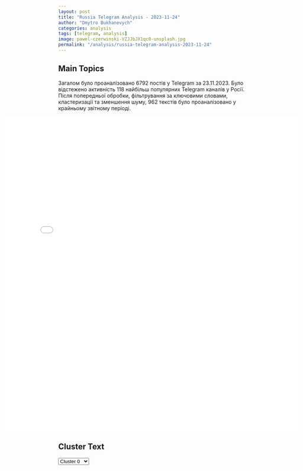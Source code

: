 ```yaml
---
layout: post
title: "Russia Telegram Analysis - 2023-11-24"
author: "Dmytro Bukhanevych"
categories: analysis
tags: [telegram, analysis]
image: pawel-czerwinski-VZJJbJX1qc0-unsplash.jpg
permalink: "/analysis/russia-telegram-analysis-2023-11-24"
---
```


<style>
    /* Adjusting iframe-container styles */
    .wide-iframe-container {
        width: calc(100% + 30vw);  /* Extending the width */
        margin-left: -15vw;       /* Negative margin to push to the left */
        overflow: hidden;         /* In case the iframe content spills over */
    }

    .wide-iframe-container iframe {
        width: 100%;  /* Making the iframe take the full width of its container */
        border: none; /* Removing any borders from the iframe */
    }

    /* Toggle mechanism */
    .hidden {
        display: none;
    }
    
    .show-content-target:checked + .show-content {
        display: block;
    }
</style>

<h2>Main Topics</h2>
<p>Загалом було проаналізовано 6792 постів у Telegram за 23.11.2023. Було відстежено активність 118 найбільш популярних Telegram каналів у Росії. Після попередньої обробки, фільтрування за ключовими словами, кластеризації та зменшення шуму, 962 текстів було проаналізовано у крайньому звітному періоді.</p>
<!-- Embedding Main Plotly Visualization -->
<div class="wide-iframe-container">
    <iframe src="{{site.baseurl}}/visualizations/2023-11-24/fig_topics_time.html" height="850"></iframe>
</div>


<h2>Cluster Text</h2>

<!-- Dropdown to select a cluster -->
<select id="clusterSelector" onchange="displayClusterText()">
<option value="0">Cluster 0</option><option value="1">Cluster 1</option><option value="2">Cluster 2</option><option value="3">Cluster 3</option><option value="4">Cluster 4</option><option value="5">Cluster 5</option><option value="6">Cluster 6</option><option value="7">Cluster 7</option><option value="8">Cluster 8</option><option value="9">Cluster 9</option><option value="10">Cluster 10</option><option value="11">Cluster 11</option><option value="12">Cluster 12</option><option value="13">Cluster 13</option><option value="14">Cluster 14</option><option value="15">Cluster 15</option><option value="16">Cluster 16</option>
</select>

<!-- Display area for the selected cluster's text -->
<div id="clusterTextDisplay" class="hidden"></div>

<script type="text/javascript">
    var clusterDetails = {"0": "<b>Total Posts:</b> 52<br><b>Date:</b> 2023-11-23 22:25:37+00:00<br><b>Author:</b> anna_news<br><b>Link:</b> https://t.me/s/anna_news/59485<br><b>Subscribers:</b> 302016<br><b>Text:</b> \u0422\u0435\u043a\u0441\u0442: \u0428\u0438\u0440\u0438\u0442\u0441\u044f \u043f\u0440\u043e\u043f\u0430\u0441\u0442\u044c \u043c\u0435\u0436\u0434\u0443 \u043f\u043e\u043b\u0438\u0442\u0438\u0447\u0435\u0441\u043a\u0438\u043c\u0438 \u043a\u043b\u0430\u043d\u0430\u043c\u0438 \u0423\u043a\u0440\u0430\u0438\u043d\u044b\u041d\u0435\u0443\u0434\u0430\u0447\u043d\u043e\u0435 \u043d\u0430\u0441\u0442\u0443\u043f\u043b\u0435\u043d\u0438\u0435 \u0412\u0421\u0423 \u0438 \u0442\u0440\u0443\u0434\u043d\u043e\u0441\u0442\u0438 \u0417\u0430\u043f\u0430\u0434\u0430 \u0441 \u0443\u0434\u043e\u0432\u043b\u0435\u0442\u0432\u043e\u0440\u0435\u043d\u0438\u0435\u043c \u043e\u0440\u0443\u0436\u0435\u0439\u043d\u044b\u0445 \u0438 \u0444\u0438\u043d\u0430\u043d\u0441\u043e\u0432\u044b\u0445 \u0430\u043f\u043f\u0435\u0442\u0438\u0442\u043e\u0432 \u041a\u0438\u0435\u0432\u0430 \u043f\u043e\u0440\u043e\u0434\u0438\u043b\u0438 \u0440\u0430\u0441\u043a\u043e\u043b \u043f\u043e\u043b\u0438\u0442\u0438\u0447\u0435\u0441\u043a\u0438\u0445 \u0441\u0438\u043b \u0423\u043a\u0440\u0430\u0438\u043d\u044b.\u25aa\ufe0f\u041c\u0438\u0440 \u0441\u043b\u0435\u0434\u0438\u0442 \u0437\u0430 \u043f\u0435\u0440\u0435\u043f\u0430\u043b\u043a\u043e\u0439 \u043f\u0440\u0435\u0437\u0438\u0434\u0435\u043d\u0442\u0430 \u0412\u043b\u0430\u0434\u0438\u043c\u0438\u0440\u0430 \u0417\u0435\u043b\u0435\u043d\u0441\u043a\u043e\u0433\u043e \u0441 \u0433\u043b\u0430\u0432\u043a\u043e\u043c\u043e\u043c \u0412\u0430\u043b\u0435\u0440\u0438\u0435\u043c \u0417\u0430\u043b\u0443\u0436\u043d\u044b\u043c. \u0412 \u0421\u0428\u0410 \u0438 \u0415\u0432\u0440\u043e\u043f\u0435 \u0442\u043e\u0436\u0435 \u0440\u0430\u0437\u0434\u0430\u0451\u0442\u0441\u044f \u043a\u0440\u0438\u0442\u0438\u043a\u0430 \u0442\u043e \u043e\u0434\u043d\u043e\u0433\u043e, \u0442\u043e \u0434\u0440\u0443\u0433\u043e\u0433\u043e \u0443\u043a\u0440\u0430\u0438\u043d\u0446\u0430. \u0410 \u0432 \u0437\u0430\u043f\u0430\u0434\u043d\u044b\u0445 \u043c\u0435\u0434\u0438\u0430 \u043f\u0440\u0438\u0437\u043d\u0430\u044e\u0442, \u0447\u0442\u043e \u0432 \u041a\u0438\u0435\u0432\u0435 \u0431\u043e\u043b\u044c\u0448\u0435 \u043d\u0435\u0442 \u00ab\u043d\u0430\u0446\u0438\u043e\u043d\u0430\u043b\u044c\u043d\u043e\u0433\u043e \u0435\u0434\u0438\u043d\u0435\u043d\u0438\u044f\u00bb.\u041f\u043e\u0441\u043b\u0435 \u043e\u0442\u043a\u0440\u043e\u0432\u0435\u043d\u0438\u0439 \u0417\u0430\u043b\u0443\u0436\u043d\u043e\u0433\u043e \u043e \u0442\u0443\u043f\u0438\u043a\u0435 \u0412\u0421\u0423 \u043d\u0430 \u043f\u043e\u043b\u0435 \u0431\u043e\u044f \u0417\u0435\u043b\u0435\u043d\u0441\u043a\u0438\u0439 \u043f\u043e\u0441\u043e\u0432\u0435\u0442\u043e\u0432\u0430\u043b \u0433\u0435\u043d\u0435\u0440\u0430\u043b\u0443 \u0437\u0430\u043d\u0438\u043c\u0430\u0442\u044c\u0441\u044f \u0432\u043e\u0439\u043d\u043e\u0439 \u0438 \u043d\u0435 \u043b\u0435\u0437\u0442\u044c \u0432 \u043f\u043e\u043b\u0438\u0442\u0438\u043a\u0443.\u00ab\u0415\u0441\u043b\u0438 \u0432\u044b \u0443\u043f\u0440\u0430\u0432\u043b\u044f\u0435\u0442\u0435 \u0432\u043e\u0439\u043d\u043e\u0439, \u043f\u043e\u043c\u043d\u044f \u043e \u0442\u043e\u043c, \u0447\u0442\u043e \u0437\u0430\u0432\u0442\u0440\u0430 \u0432\u044b \u0431\u0443\u0434\u0435\u0442\u0435 \u0437\u0430\u043d\u0438\u043c\u0430\u0442\u044c\u0441\u044f \u043f\u043e\u043b\u0438\u0442\u0438\u043a\u043e\u0439 \u0438\u043b\u0438 \u0432\u044b\u0431\u043e\u0440\u0430\u043c\u0438, \u0442\u043e \u043d\u0430 \u0441\u043b\u043e\u0432\u0430\u0445 \u0438 \u043d\u0430 \u043b\u0438\u043d\u0438\u0438 \u0444\u0440\u043e\u043d\u0442\u0430 \u0432\u044b \u0432\u0435\u0434\u0451\u0442\u0435 \u0441\u0435\u0431\u044f \u043a\u0430\u043a \u043f\u043e\u043b\u0438\u0442\u0438\u043a, \u0430 \u043d\u0435 \u043a\u0430\u043a \u0432\u043e\u0435\u043d\u043d\u044b\u0439, \u0438 \u044f \u0441\u0447\u0438\u0442\u0430\u044e, \u0447\u0442\u043e \u044d\u0442\u043e \u043e\u0433\u0440\u043e\u043c\u043d\u0430\u044f \u043e\u0448\u0438\u0431\u043a\u0430\u00bb, \u2013 \u043f\u0440\u043e\u0446\u0438\u0442\u0438\u0440\u043e\u0432\u0430\u043b\u043e \u043f\u0440\u0435\u0437\u0438\u0434\u0435\u043d\u0442\u0430 The Sun.\u25aa\ufe0f\u0422\u0435\u043c \u0432\u0440\u0435\u043c\u0435\u043d\u0435\u043c \u0417\u0430\u043b\u0443\u0436\u043d\u044b\u0439 \u0432 \u0441\u0440\u0435\u0434\u0443 \u0432\u043f\u0435\u0440\u0432\u044b\u0435 \u043f\u043e\u044f\u0432\u0438\u043b\u0441\u044f \u043d\u0430 \u043c\u0435\u0436\u0434\u0443\u043d\u0430\u0440\u043e\u0434\u043d\u043e\u0439 \u0432\u0441\u0442\u0440\u0435\u0447\u0435 \u043f\u043e \u0432\u043e\u043f\u0440\u043e\u0441\u0430\u043c \u043e\u0431\u043e\u0440\u043e\u043d\u044b \u0423\u043a\u0440\u0430\u0438\u043d\u044b \u0432 \u0444\u043e\u0440\u043c\u0430\u0442\u0435 \u00ab\u0420\u0430\u043c\u0448\u0442\u0430\u0439\u043d\u00bb. \u0417\u0430\u043f\u0430\u0434\u043d\u044b\u0435 \u0441\u043e\u044e\u0437\u043d\u0438\u043a\u0438 \u0432\u044b\u0441\u043b\u0443\u0448\u0430\u043b\u0438 \u0438\u043c\u0435\u043d\u043d\u043e \u0435\u0433\u043e \u0434\u043e\u043a\u043b\u0430\u0434 \u043e\u0431 \u043e\u0431\u0441\u0442\u0430\u043d\u043e\u0432\u043a\u0435 \u043d\u0430 \u0444\u0440\u043e\u043d\u0442\u0435 \u0438 \u043f\u0440\u043e\u0433\u043d\u043e\u0437 \u043e \u0432\u043e\u0437\u043c\u043e\u0436\u043d\u044b\u0445 \u0434\u0435\u0439\u0441\u0442\u0432\u0438\u044f\u0445 \u0420\u043e\u0441\u0441\u0438\u0438.\u0415\u0441\u043b\u0438 \u0443\u0447\u0435\u0441\u0442\u044c, \u0447\u0442\u043e \u0432 \u0421\u041c\u0418 \u043d\u0430 \u0417\u0430\u043f\u0430\u0434\u0435 \u043f\u043e\u0437\u0432\u043e\u043b\u044f\u044e\u0442 \u043e\u0442\u043a\u0440\u044b\u0442\u043e \u0440\u0430\u0441\u0441\u0443\u0436\u0434\u0430\u0442\u044c \u043e\u0431 \u0443\u0441\u0442\u0440\u0430\u043d\u0435\u043d\u0438\u0438 \u0417\u0435\u043b\u0435\u043d\u0441\u043a\u043e\u0433\u043e, \u0447\u0430\u0448\u0430 \u0432\u0435\u0441\u043e\u0432 \u0438 \u0441\u0442\u0430\u0432\u043a\u0438 \u0431\u043e\u0441\u0441\u043e\u0432 \u0432 \u0412\u0430\u0448\u0438\u043d\u0433\u0442\u043e\u043d\u0435 \u0438 \u0411\u0440\u044e\u0441\u0441\u0435\u043b\u0435, \u0434\u0435\u0439\u0441\u0442\u0432\u0438\u0442\u0435\u043b\u044c\u043d\u043e, \u043c\u043e\u0433\u0443\u0442 \u043a\u0430\u0447\u043d\u0443\u0442\u044c\u0441\u044f \u043d\u0435 \u0432 \u0435\u0433\u043e \u043f\u043e\u043b\u044c\u0437\u0443.@anna_news", "1": "<b>Total Posts:</b> 46<br><b>Date:</b> 2023-11-23 10:59:38+00:00<br><b>Author:</b> anna_news<br><b>Link:</b> https://t.me/s/anna_news/59468<br><b>Subscribers:</b> 302016<br><b>Text:</b> \u0422\u0435\u043a\u0441\u0442: \u041a\u043e\u0440\u0440\u0435\u0441\u043f\u043e\u043d\u0434\u0435\u043d\u0442 \u00ab\u0420\u043e\u0441\u0441\u0438\u0438 24\u00bb \u0411\u043e\u0440\u0438\u0441 \u041c\u0430\u043a\u0441\u0443\u0434\u043e\u0432 \u043f\u043e\u0433\u0438\u0431 \u043f\u043e\u0441\u043b\u0435 \u0443\u0434\u0430\u0440\u0430 \u0431\u0435\u0441\u043f\u0438\u043b\u043e\u0442\u043d\u0438\u043a\u0430 \u0412\u0421\u0423 \u0412\u0447\u0435\u0440\u0430 \u041c\u0438\u043d\u043e\u0431\u043e\u0440\u043e\u043d\u044b \u0420\u043e\u0441\u0441\u0438\u0438 \u0441\u043e\u043e\u0431\u0449\u0438\u043b\u043e, \u0447\u0442\u043e \u0440\u043e\u0441\u0441\u0438\u0439\u0441\u043a\u0438\u0435 \u0436\u0443\u0440\u043d\u0430\u043b\u0438\u0441\u0442\u044b, \u0433\u043e\u0442\u043e\u0432\u0438\u0432\u0448\u0438\u0435 \u043c\u0430\u0442\u0435\u0440\u0438\u0430\u043b \u043e\u0431 \u043e\u0431\u0441\u0442\u0440\u0435\u043b\u0430\u0445 \u0417\u0430\u043f\u043e\u0440\u043e\u0436\u0441\u043a\u043e\u0439 \u043e\u0431\u043b\u0430\u0441\u0442\u0438, \u043f\u043e\u043f\u0430\u043b\u0438 \u043f\u043e\u0434 \u0443\u0434\u0430\u0440 \u0434\u0440\u043e\u043d\u0430. \u041c\u0430\u043a\u0441\u0443\u0434\u043e\u0432 \u0431\u044b\u043b \u044d\u0432\u0430\u043a\u0443\u0438\u0440\u043e\u0432\u0430\u043d, \u043d\u043e \u0441\u0435\u0433\u043e\u0434\u043d\u044f \u0443\u0442\u0440\u043e\u043c \u0441\u043a\u043e\u043d\u0447\u0430\u043b\u0441\u044f \u043e\u0442 \u0440\u0430\u043d\u0435\u043d\u0438\u0439.\u0411\u043e\u0440\u0438\u0441 \u041c\u0430\u043a\u0441\u0443\u0434\u043e\u0432 \u0431\u044b\u043b \u043d\u0430\u0441\u0442\u043e\u044f\u0449\u0438\u0439 \u043f\u0440\u043e\u0444\u0435\u0441\u0441\u0438\u043e\u043d\u0430\u043b\u043e\u043c \u0438 \u043f\u0430\u0442\u0440\u0438\u043e\u0442\u043e\u043c, \u043c\u0443\u0436\u0435\u0441\u0442\u0432\u0435\u043d\u043d\u043e \u0438 \u0441\u0430\u043c\u043e\u043e\u0442\u0432\u0435\u0440\u0436\u0435\u043d\u043d\u043e \u0432\u044b\u043f\u043e\u043b\u043d\u044f\u0432\u0448\u0438\u043c \u0441\u0432\u043e\u0439 \u0434\u043e\u043b\u0433 \u0432 \u043e\u0441\u0432\u0435\u0449\u0435\u043d\u0438\u0438 \u0421\u0412\u041e. \u0420\u043e\u0441\u0441\u0438\u0439\u0441\u043a\u0430\u044f \u043e\u0431\u0449\u0435\u0441\u0442\u0432\u0435\u043d\u043d\u043e\u0441\u0442\u044c \u0432\u044b\u0440\u0430\u0436\u0430\u0435\u0442 \u0441\u043e\u0431\u043e\u043b\u0435\u0437\u043d\u043e\u0432\u0430\u043d\u0438\u044f \u0431\u043b\u0438\u0437\u043a\u0438\u043c \u0432\u043e\u0435\u043d\u043a\u043e\u0440\u0430.\u00ab\u0412 \u043d\u0430\u0448\u0438\u0445 \u0441\u0435\u0440\u0434\u0446\u0430\u0445 \u043d\u0430\u0432\u0441\u0435\u0433\u0434\u0430 \u043e\u0441\u0442\u0430\u043d\u0435\u0442\u0441\u044f \u043f\u0430\u043c\u044f\u0442\u044c \u043e \u0411\u043e\u0440\u0438\u0441\u0435 \u043a\u0430\u043a \u0442\u0432\u043e\u0440\u0447\u0435\u0441\u043a\u043e\u043c \u0447\u0435\u043b\u043e\u0432\u0435\u043a\u0435, \u0431\u0435\u0441\u043f\u0440\u0438\u0441\u0442\u0440\u0430\u0441\u0442\u043d\u043e\u043c \u0436\u0443\u0440\u043d\u0430\u043b\u0438\u0441\u0442\u0435 \u0441 \u0432\u044b\u0441\u043e\u043a\u043e\u0439 \u0433\u0440\u0430\u0436\u0434\u0430\u043d\u0441\u043a\u043e\u0439 \u043f\u043e\u0437\u0438\u0446\u0438\u0435\u0439. \u0421\u0432\u0435\u0442\u043b\u0430\u044f \u043f\u0430\u043c\u044f\u0442\u044c!\u00bb, \u2013 \u043d\u0430\u043f\u0438\u0441\u0430\u043b\u043e \u041c\u0427\u0421 \u0420\u0424.\u0412 \u0421\u043e\u044e\u0437\u0435 \u0436\u0443\u0440\u043d\u0430\u043b\u0438\u0441\u0442\u043e\u0432 \u0420\u043e\u0441\u0441\u0438\u0438 \u0432\u044b\u0441\u0442\u0443\u043f\u0438\u043b\u0438 \u0441 \u043f\u0440\u0435\u0434\u043b\u043e\u0436\u0435\u043d\u0438\u0435\u043c \u043d\u0430\u0433\u0440\u0430\u0434\u0438\u0442\u044c \u041c\u0430\u043a\u0441\u0443\u0434\u043e\u0432\u0430 \u0433\u043e\u0441\u043d\u0430\u0433\u0440\u0430\u0434\u043e\u0439 \u043f\u043e\u0441\u043c\u0435\u0440\u0442\u043d\u043e.@anna_news", "2": "<b>Total Posts:</b> 59<br><b>Date:</b> 2023-11-23 11:49:55+00:00<br><b>Author:</b> rvvoenkor<br><b>Link:</b> https://t.me/s/RVvoenkor/57080<br><b>Subscribers:</b> 1326724<br><b>Text:</b> \u0422\u0435\u043a\u0441\u0442: \ud83c\uddf7\ud83c\uddfa\u2694\ufe0f\ud83c\uddfa\ud83c\udde6\u0411\u043e\u0438 \u043d\u0430 \u0432\u0441\u0435\u0445 \u043d\u0430\u043f\u0440\u0430\u0432\u043b\u0435\u043d\u0438\u044f\u0445, \u0410\u0440\u043c\u0438\u044f \u0420\u043e\u0441\u0441\u0438\u0438 \u043e\u0442\u0440\u0430\u0436\u0430\u0435\u0442 \u0443\u0434\u0430\u0440\u044b, \u0443\u043d\u0438\u0447\u0442\u043e\u0436\u0430\u044f \u0432\u0440\u0430\u0433\u0430\u0421\u0432\u043e\u0434\u043a\u0430 \u041c\u0438\u043d\u043e\u0431\u043e\u0440\u043e\u043d\u044b \u0437\u0430 \u043c\u0438\u043d\u0443\u0432\u0448\u0438\u0435 \u0441\u0443\u0442\u043a\u0438.\u00a0 \u25aa\ufe0f\u041d\u0430 \u041a\u0443\u043f\u044f\u043d\u0441\u043a\u043e\u043c \u043d\u0430\u043f\u0440\u0430\u0432\u043b\u0435\u043d\u0438\u0438 \u043e\u0442\u0440\u0430\u0436\u0435\u043d\u0430 \u0430\u0442\u0430\u043a\u0430 \u0448\u0442\u0443\u0440\u043c\u043e\u0432\u044b\u0445 \u0433\u0440\u0443\u043f\u043f 14-\u0439 \u043c\u0431\u0440 \u0412\u0421\u0423 \u0432 \u0440\u0430\u0439\u043e\u043d\u0435 \u043d.\u043f. \u041e\u043b\u044c\u0448\u0430\u043d\u0430.\u25aa\ufe0f\u041d\u0430\u043d\u0435\u0441\u0435\u043d\u043e \u043e\u0433\u043d\u0435\u0432\u043e\u0435 \u043f\u043e\u0440\u0430\u0436\u0435\u043d\u0438\u0435 \u043f\u043e\u0434\u0440\u0430\u0437\u0434\u0435\u043b\u0435\u043d\u0438\u044f\u043c 32-\u0439 \u0438 57-\u0439 \u043c\u0431\u0440 \u0412\u0421\u0423 \u0432 \u0440\u0430\u0439\u043e\u043d\u0430\u0445 \u043d.\u043f. \u0421\u0438\u043d\u044c\u043a\u043e\u0432\u043a\u0430 \u0438 \u0422\u0438\u043c\u043a\u043e\u0432\u043a\u0430.\u25aa\ufe0f\u041f\u043e\u0442\u0435\u0440\u0438 \u0412\u0421\u0423: \u0434\u043e 50 \u0431\u043e\u0435\u0432\u0438\u043a\u043e\u0432, 2 \u0411\u0411\u041c \u0438 3 \u043f\u0438\u043a\u0430\u043f\u0430, \u0421\u0410\u0423 \u00abKrab\u00bb, \u0433\u0430\u0443\u0431\u0438\u0446\u0430 \u041c777, \u0433\u0430\u0443\u0431\u0438\u0446\u0430 \u0414-20 \u0438 2 \u0421\u0410\u0423 \u00ab\u0413\u0432\u043e\u0437\u0434\u0438\u043a\u0430\u00bb. \u25aa\ufe0f\u041d\u0430 \u041a\u0440\u0430\u0441\u043d\u043e\u043b\u0438\u043c\u0430\u043d\u0441\u043a\u043e\u043c \u043d\u0430\u043f\u0440\u0430\u0432\u043b\u0435\u043d\u0438\u0438 \u043e\u0442\u0440\u0430\u0436\u0435\u043d\u0430 \u0430\u0442\u0430\u043a\u0430 \u0448\u0442\u0443\u0440\u043c\u043e\u0432\u044b\u0445 \u0433\u0440\u0443\u043f\u043f 5-\u0439 \u0431\u0440\u0438\u0433\u0430\u0434\u044b \u043d\u0430\u0446\u0433\u0432\u0430\u0440\u0434\u0438\u0438 \u0423\u043a\u0440\u0430\u0438\u043d\u044b \u0432 \u0440\u0430\u0439\u043e\u043d\u0435\u043d.\u043f. \u0413\u0440\u0438\u0433\u043e\u0440\u043e\u0432\u043a\u0430.\u25aa\ufe0f\u041d\u0430\u043d\u0435\u0441\u0435\u043d\u043e \u043e\u0433\u043d\u0435\u0432\u043e\u0435 \u043f\u043e\u0440\u0430\u0436\u0435\u043d\u0438\u0435 \u0436\u0438\u0432\u043e\u0439 \u0441\u0438\u043b\u0435 \u0438 \u0442\u0435\u0445\u043d\u0438\u043a\u0435 \u0412\u0421\u0423 \u0432 \u0440\u0430\u0439\u043e\u043d\u0435 \u0421\u0435\u0440\u0435\u0431\u0440\u044f\u043d\u0441\u043a\u043e\u0433\u043e \u043b\u0435\u0441\u043d\u0438\u0447\u0435\u0441\u0442\u0432\u0430.\u25aa\ufe0f\u041f\u043e\u0442\u0435\u0440\u0438 \u043f\u0440\u043e\u0442\u0438\u0432\u043d\u0438\u043a\u0430: \u0434\u043e 95 \u0431\u043e\u0435\u0432\u0438\u043a\u043e\u0432, 3 \u0411\u0411\u041c \u0438 4 \u0430\u0432\u0442\u043e\u043c\u043e\u0431\u0438\u043b\u044f, \u0421\u0410\u0423: \u041c109 \u00abPaladin\u00bb, \u00abKrab\u00bb \u0438 \u00abCaezar\u00bb.\u25aa\ufe0f\u041d\u0430 \u0414\u043e\u043d\u0435\u0446\u043a\u043e\u043c \u043d\u0430\u043f\u0440\u0430\u0432\u043b\u0435\u043d\u0438\u0438 \u043e\u0442\u0440\u0430\u0436\u0435\u043d\u043e 2 \u0430\u0442\u0430\u043a\u0438 \u0448\u0442\u0443\u0440\u043c\u043e\u0432\u044b\u0445 \u0433\u0440\u0443\u043f\u043f 5-\u0439 \u0448\u0431\u0440 \u0412\u0421\u0423 \u0432 \u0440\u0430\u0439\u043e\u043d\u0435 \u043d.\u043f. \u041a\u043b\u0435\u0449\u0435\u0435\u0432\u043a\u0430.\u25aa\ufe0f\u0412 \u0440\u0430\u0439\u043e\u043d\u0430\u0445 \u043d.\u043f. \u0420\u0430\u0437\u0434\u043e\u043b\u043e\u0432\u043a\u0430, \u041a\u0443\u0440\u0434\u044e\u043c\u043e\u0432\u043a\u0430 \u0438 \u0412\u0430\u0441\u044e\u043a\u043e\u0432\u043a\u0430 \u043d\u0430\u043d\u0435\u0441\u0435\u043d\u043e \u043f\u043e\u0440\u0430\u0436\u0435\u043d\u0438\u0435 \u0436\u0438\u0432\u043e\u0439 \u0441\u0438\u043b\u0435 \u0438 \u0442\u0435\u0445\u043d\u0438\u043a\u0435 22-\u0439, 24-\u0439 \u0438 93-\u0439 \u043c\u0431\u0440 \u0412\u0421\u0423.\u25aa\ufe0f\u041f\u043e\u0442\u0435\u0440\u0438 \u043f\u0440\u043e\u0442\u0438\u0432\u043d\u0438\u043a\u0430: \u0434\u043e 280 \u0431\u043e\u0435\u0432\u0438\u043a\u043e\u0432, 3 \u0442\u0430\u043d\u043a\u0430,\u0411\u041c\u041f \u0438 4 \u043f\u0438\u043a\u0430\u043f\u0430, \u0433\u0430\u0443\u0431\u0438\u0446\u0430 \u00ab\u041c\u0441\u0442\u0430-\u0411\u00bb, \u043e\u0440\u0443\u0434\u0438\u0435 \u00ab\u0413\u0438\u0430\u0446\u0438\u043d\u0442\u00bb \u0438 3 \u0433\u0430\u0443\u0431\u0438\u0446\u044b \u0414-30.  \u25aa\ufe0f\u041d\u0430 \u042e\u0436\u043d\u043e-\u0414\u043e\u043d\u0435\u0446\u043a\u043e\u043c \u043d\u0430\u043f\u0440\u0430\u0432\u043b\u0435\u043d\u0438\u0438 \u043d\u0430\u043d\u0435\u0441\u0435\u043d\u043e \u043e\u0433\u043d\u0435\u0432\u043e\u0435 \u043f\u043e\u0440\u0430\u0436\u0435\u043d\u0438\u0435 \u0436\u0438\u0432\u043e\u0439 \u0441\u0438\u043b\u0435 \u0438 \u0442\u0435\u0445\u043d\u0438\u043a\u0435 79-\u0439 \u043e\u0434\u0448\u0431\u0440 \u0412\u0421\u0423 \u0432 \u0440\u0430\u0439\u043e\u043d\u0435 \u043d.\u043f. \u041d\u043e\u0432\u043e\u043c\u0438\u0445\u0430\u0439\u043b\u043e\u0432\u043a\u0430 \u0438 102-\u0439 \u0431\u0440\u0438\u0433\u0430\u0434\u044b \u0422\u0435\u0440\u041e \u0432 \u0440\u0430\u0439\u043e\u043d\u0435 \u043d.\u043f. \u041f\u0440\u0438\u044e\u0442\u043d\u043e\u0435.\u25aa\ufe0f\u041f\u043e\u0442\u0435\u0440\u0438 \u0412\u0421\u0423: \u0434\u043e 140 \u0431\u043e\u0435\u0432\u0438\u043a\u043e\u0432, 3 \u0411\u0422\u0420 \u0438 4 \u0430\u0432\u0442\u043e\u043c\u043e\u0431\u0438\u043b\u044f, \u0433\u0430\u0443\u0431\u0438\u0446\u0430 \u041c777 \u0438 \u0421\u0410\u0423 \u00ab\u0413\u0432\u043e\u0437\u0434\u0438\u043a\u0430\u00bb.\u25aa\ufe0f\u041d\u0430 \u0417\u0430\u043f\u043e\u0440\u043e\u0436\u0441\u043a\u043e\u043c \u043d\u0430\u043f\u0440\u0430\u0432\u043b\u0435\u043d\u0438\u0438 \u043e\u0442\u0440\u0430\u0436\u0435\u043d\u043e 4 \u0430\u0442\u0430\u043a\u0438 \u0448\u0442\u0443\u0440\u043c\u043e\u0432\u044b\u0445 \u0433\u0440\u0443\u043f\u043f 33-\u0439 \u043c\u0431\u0440 \u0412\u0421\u0423 \u0432 \u0440\u0430\u0439\u043e\u043d\u0435 \u043d.\u043f. \u0420\u0430\u0431\u043e\u0442\u0438\u043d\u043e.\u25aa\ufe0f\u041f\u043e\u0442\u0435\u0440\u0438 \u043f\u0440\u043e\u0442\u0438\u0432\u043d\u0438\u043a\u0430 \u043d\u0430 \u0434\u0430\u043d\u043d\u043e\u043c \u043d\u0430\u043f\u0440\u0430\u0432\u043b\u0435\u043d\u0438\u0438 \u0441\u043e\u0441\u0442\u0430\u0432\u0438\u043b\u0438 \u0434\u043e 20 \u0431\u043e\u0435\u0432\u0438\u043a\u043e\u0432, 2 \u0442\u0430\u043d\u043a\u0430, 11 \u0411\u0411\u041c, 4 \u0430\u0432\u0442\u043e\u043c\u043e\u0431\u0438\u043b\u044f \u0438 \u0433\u0430\u0443\u0431\u0438\u0446\u0430 \u0414-20.\u25aa\ufe0f\u041d\u0430 \u0425\u0435\u0440\u0441\u043e\u043d\u0441\u043a\u043e\u043c \u043d\u0430\u043f\u0440\u0430\u0432\u043b\u0435\u043d\u0438\u0438 \u0432 \u0440\u0435\u0437\u0443\u043b\u044c\u0442\u0430\u0442\u0435 \u043e\u0433\u043d\u044f \u0430\u0440\u0442\u0438\u043b\u043b\u0435\u0440\u0438\u0438 \u0438 \u0443\u0434\u0430\u0440\u043e\u0432 \u0430\u0432\u0438\u0430\u0446\u0438\u0438 \u043f\u043e\u0442\u0435\u0440\u0438 \u0412\u0421\u0423 \u0441\u043e\u0441\u0442\u0430\u0432\u0438\u043b\u0438 \u0434\u043e 50 \u0431\u043e\u0435\u0432\u0438\u043a\u043e\u0432 \u0438 4 \u0430\u0432\u0442\u043e\u043c\u043e\u0431\u0438\u043b\u044f, 2 \u0433\u0430\u0443\u0431\u0438\u0446\u044b \u00ab\u041c\u0441\u0442\u0430-\u0411\u00bb. \u25aa\ufe0f\u0410\u0432\u0438\u0430\u0446\u0438\u0435\u0439, \u0411\u041f\u041b\u0410, \u0420\u0412\u0438\u0410 \u0433\u0440\u0443\u043f\u043f\u0438\u0440\u043e\u0432\u043e\u043a \u0432\u043e\u0439\u0441\u043a \u0412\u0421 \u0420\u0424 \u043f\u043e\u0440\u0430\u0436\u0435\u043d \u0441\u043a\u043b\u0430\u0434 \u0430\u0432\u0438\u0430\u0446\u0438\u043e\u043d\u043d\u044b\u0445 \u0431\u043e\u0435\u043f\u0440\u0438\u043f\u0430\u0441\u043e\u0432 \u0438 \u0443\u0437\u0435\u043b \u0441\u0432\u044f\u0437\u0438 \u043d\u0430 \u0430\u044d\u0440\u043e\u0434\u0440\u043e\u043c\u0435 \u0432 \u0425\u043c\u0435\u043b\u044c\u043d\u0438\u0446\u043a\u043e\u0439 \u043e\u0431\u043b\u0430\u0441\u0442\u0438.\u25aa\ufe0f\u0421\u0440\u0435\u0434\u0441\u0442\u0432\u0430\u043c\u0438 \u041f\u0412\u041e \u0432 \u0440\u0430\u0439\u043e\u043d\u0435 \u043d.\u043f. \u0422\u044f\u0433\u0438\u043d\u043a\u0430 \u0425\u0435\u0440\u0441\u043e\u043d\u0441\u043a\u043e\u0439 \u043e\u0431\u043b\u0430\u0441\u0442\u0438 \u0441\u0431\u0438\u0442 \u0432\u0435\u0440\u0442\u043e\u043b\u0435\u0442 \u041c\u0438-8 \u0432\u043e\u0437\u0434\u0443\u0448\u043d\u044b\u0445 \u0441\u0438\u043b \u0423\u043a\u0440\u0430\u0438\u043d\u044b.t.me/RVvoenkor", "3": "<b>Total Posts:</b> 15<br><b>Date:</b> 2023-11-23 14:08:44+00:00<br><b>Author:</b> opersvodki<br><b>Link:</b> https://t.me/s/opersvodki/18098<br><b>Subscribers:</b> 516018<br><b>Text:</b> \u0422\u0435\u043a\u0441\u0442: \u26a1\ufe0f\u0412\u043b\u0430\u0434\u0438\u043c\u0438\u0440 \u041f\u0443\u0442\u0438\u043d \u0432\u044b\u0441\u0442\u0443\u043f\u0438\u043b \u043d\u0430 \u0441\u0430\u043c\u043c\u0438\u0442\u0435 \u041e\u0414\u041a\u0411. \u0413\u043b\u0430\u0432\u043d\u044b\u0435 \u0437\u0430\u044f\u0432\u043b\u0435\u043d\u0438\u044f \u0440\u043e\u0441\u0441\u0438\u0439\u0441\u043a\u043e\u0433\u043e \u043b\u0438\u0434\u0435\u0440\u0430:\u2014 \u0420\u043e\u0441\u0441\u0438\u044f \u0438 \u0434\u0440\u0443\u0433\u0438\u0435 \u0441\u0442\u0440\u0430\u043d\u044b \u041e\u0414\u041a\u0411 \u043d\u0435 \u043f\u0440\u0438\u0435\u043c\u043b\u044e\u0442 \u0442\u0435\u0440\u0440\u043e\u0440\u0438\u0437\u043c \u0432 \u043b\u044e\u0431\u044b\u0445 \u0435\u0433\u043e \u043f\u0440\u043e\u044f\u0432\u043b\u0435\u043d\u0438\u044f\u0445 \u0438 \u0432 \u043b\u044e\u0431\u044b\u0445 \u0440\u0435\u0433\u0438\u043e\u043d\u0430\u0445 \u043c\u0438\u0440\u0430;\u2014 \u0420\u0430\u0441\u0448\u0438\u0440\u044f\u0435\u0442\u0441\u044f \u0432\u043e\u0435\u043d\u043d\u043e\u0435-\u0442\u0435\u0445\u043d\u0438\u0447\u0435\u0441\u043a\u043e\u0435 \u0441\u043e\u0442\u0440\u0443\u0434\u043d\u0438\u0447\u0435\u0441\u0442\u0432\u043e \u043c\u0435\u0436\u0434\u0443 \u043e\u0440\u0433\u0430\u043d\u0438\u0437\u0430\u0446\u0438\u044f\u043c\u0438 \u0447\u043b\u0435\u043d\u043e\u0432 \u043e\u0440\u0433\u0430\u043d\u0438\u0437\u0430\u0446\u0438\u0438, \u0432 \u044d\u0442\u043e\u043c \u0430\u043a\u0442\u0438\u0432\u043d\u043e \u0443\u0447\u0430\u0441\u0442\u0432\u0443\u0435\u0442 \u0432\u043e\u0435\u043d\u043d\u043e-\u044d\u043a\u043e\u043d\u043e\u043c\u0438\u0447\u0435\u0441\u043a\u0430\u044f \u043a\u043e\u043c\u0438\u0441\u0441\u0438\u044f \u041e\u0414\u041a\u0411;\u2014 \u0411\u043b\u0430\u0433\u043e\u0434\u0430\u0440\u044f \u043f\u0440\u043e\u0434\u0443\u043a\u0442\u0438\u0432\u043d\u043e\u043c\u0443 \u0432\u0437\u0430\u0438\u043c\u043e\u0434\u0435\u0439\u0441\u0442\u0432\u0438\u044e \u043e\u043f\u0435\u0440\u0430\u0442\u0438\u0432\u043d\u043e \u0441\u043e\u0433\u043b\u0430\u0441\u043e\u0432\u044b\u0432\u0430\u043b\u0438\u0441\u044c \u0432\u043e\u043f\u0440\u043e\u0441\u044b \u0432 \u044d\u043a\u043e\u043d\u043e\u043c\u0438\u043a\u0435, \u0432\u043e\u0435\u043d\u043d\u043e\u043c \u043f\u0440\u0435\u0434\u043f\u0440\u0438\u044f\u0442\u0438\u0438, \u0431\u043e\u0440\u044c\u0431\u0435 \u0441 \u044d\u043a\u0441\u0442\u0440\u0435\u043c\u0438\u0437\u043c\u043e\u043c \u0438 \u043f\u0440\u043e\u0447\u0438\u0445 \u0441\u0444\u0435\u0440\u0430\u0445;\u2014 \u041e\u0414\u041a\u0411 \u043e\u0442\u0432\u0435\u0447\u0430\u0435\u0442 \u0437\u0430 \u0441\u0442\u0430\u0431\u0438\u043b\u044c\u043d\u043e\u0441\u0442\u044c \u043d\u0430 \u0435\u0432\u0440\u0430\u0437\u0438\u0439\u0441\u043a\u043e\u043c \u043f\u0440\u043e\u0441\u0442\u0440\u0430\u043d\u0441\u0442\u0432\u0435 \u0438 \u0440\u0435\u0448\u0430\u0435\u0442 \u043e\u0441\u0442\u0440\u044b\u0435 \u043f\u0440\u043e\u0431\u043b\u0435\u043c\u044b \u0440\u0435\u0433\u0438\u043e\u043d\u0430\u043b\u044c\u043d\u043e\u0439 \u0438 \u043c\u0435\u0436\u0434\u0443\u043d\u0430\u0440\u043e\u0434\u043d\u043e\u0439 \u043f\u043e\u0432\u0435\u0441\u0442\u043a\u0438;\u2014 \u0412 \u0442\u0435\u043a\u0443\u0449\u0435\u043c \u0433\u043e\u0434\u0443 \u041e\u0414\u041a\u0411 \u0440\u0430\u0437\u0432\u0438\u043b\u0430 \u043a\u043e\u043d\u0442\u0430\u043a\u0442\u044b \u0441 \u0435\u0441\u0442\u0435\u0441\u0442\u0432\u0435\u043d\u043d\u044b\u043c\u0438 \u043f\u0430\u0440\u0442\u043d\u0435\u0440\u0430\u043c\u0438, \u0442\u0430\u043a\u0438\u043c\u0438 \u043a\u0430\u043a \u0428\u041e\u0421;\u2014 \u041f\u0440\u043e\u0432\u0435\u0434\u0435\u043d \u0446\u0435\u043b\u044b\u0439 \u0440\u044f\u0434 \u043c\u0435\u0440\u043e\u043f\u0440\u0438\u044f\u0442\u0438\u0439 \u043f\u043e \u043f\u043e\u0434\u0434\u0435\u0440\u0436\u0430\u043d\u0438\u044e \u0431\u043e\u0435\u0432\u043e\u0439 \u0433\u043e\u0442\u043e\u0432\u043d\u043e\u0441\u0442\u0438, \u0443\u043b\u0443\u0447\u0448\u0435\u043d\u0438\u044e \u0441\u0438\u0441\u0442\u0435\u043c\u044b \u0443\u043f\u0440\u0430\u0432\u043b\u0435\u043d\u0438\u044f \u0438 \u043f\u043e\u0432\u044b\u0448\u0435\u043d\u0438\u044e \u0432\u044b\u0443\u0447\u043a\u0438 \u0432\u043e\u0435\u043d\u043d\u044b\u0445 \u043a\u0430\u0434\u0440\u043e\u0432. \u0412 \u0438\u0445 \u0447\u0438\u0441\u043b\u0435 \u0442\u0430\u043a\u0436\u0435 \u043c\u0430\u043d\u0435\u0432\u0440\u044b \u0432\u0437\u0430\u0438\u043c\u043e\u0434\u0435\u0439\u0441\u0442\u0432\u0438\u044f, \u043f\u043e\u0438\u0441\u043a \u0438 \u044d\u0448\u0435\u043b\u043e\u043d \u0432 \u0411\u0435\u043b\u043e\u0440\u0443\u0441\u0441\u0438\u0438, \u0430 \u0442\u0430\u043a\u0436\u0435 \u043c\u0438\u0440\u043e\u0442\u0432\u043e\u0440\u0447\u0435\u0441\u043a\u0438\u0435 \u0443\u0447\u0435\u043d\u0438\u044f \u00ab\u041d\u0435\u0440\u0443\u0448\u0438\u043c\u043e\u0435 \u0431\u0440\u0430\u0442\u0441\u0442\u0432\u043e\u00bb \u0432 \u041a\u0438\u0440\u0433\u0438\u0437\u0441\u0442\u0430\u043d\u0435.\ud83c\udfaf @opersvodki", "4": "<b>Total Posts:</b> 154<br><b>Date:</b> 2023-11-23 07:08:41+00:00<br><b>Author:</b> mod_russia<br><b>Link:</b> https://t.me/s/mod_russia/32767<br><b>Subscribers:</b> 537646<br><b>Text:</b> \u0422\u0435\u043a\u0441\u0442: \u0417\u0430\u044f\u0432\u043b\u0435\u043d\u0438\u0435 \u043d\u0430\u0447\u0430\u043b\u044c\u043d\u0438\u043a\u0430 \u043f\u0440\u0435\u0441\u0441-\u0446\u0435\u043d\u0442\u0440\u0430 \u0433\u0440\u0443\u043f\u043f\u0438\u0440\u043e\u0432\u043a\u0438 \u00ab\u0426\u0435\u043d\u0442\u0440\u00bb\u25ab\ufe0f \u041d\u0430 \u041a\u0440\u0430\u0441\u043d\u043e\u043b\u0438\u043c\u0430\u043d\u0441\u043a\u043e\u043c \u043d\u0430\u043f\u0440\u0430\u0432\u043b\u0435\u043d\u0438\u0438 \u0432 \u0440\u0430\u0439\u043e\u043d\u0435 \u0421\u0435\u0440\u0435\u0431\u0440\u044f\u043d\u0441\u043a\u043e\u0433\u043e \u043b\u0435\u0441\u043d\u0438\u0447\u0435\u0441\u0442\u0432\u0430 \u0434\u0435\u0439\u0441\u0442\u0432\u0438\u044f\u043c\u0438 \u043f\u043e\u0434\u0440\u0430\u0437\u0434\u0435\u043b\u0435\u043d\u0438\u0439 \u0433\u0440\u0443\u043f\u043f\u0438\u0440\u043e\u0432\u043a\u0438 \u0432\u043e\u0439\u0441\u043a \u00ab\u0426\u0435\u043d\u0442\u0440\u00bb, \u043e\u0433\u043d\u0451\u043c \u0430\u0440\u0442\u0438\u043b\u043b\u0435\u0440\u0438\u0438, \u0443\u0434\u0430\u0440\u0430\u043c\u0438 \u0430\u0432\u0438\u0430\u0446\u0438\u0438 \u043d\u0430\u043d\u0435\u0441\u0435\u043d\u043e \u043f\u043e\u0440\u0430\u0436\u0435\u043d\u0438\u0435 \u043f\u043e \u0448\u0442\u0443\u0440\u043c\u043e\u0432\u044b\u043c \u0433\u0440\u0443\u043f\u043f\u0430\u043c 67-\u0439 \u043c\u0435\u0445\u0430\u043d\u0438\u0437\u0438\u0440\u043e\u0432\u0430\u043d\u043d\u043e\u0439 \u0431\u0440\u0438\u0433\u0430\u0434\u044b \u0412\u0421\u0423.\u25ab\ufe0f \u0410\u0440\u0442\u0438\u043b\u043b\u0435\u0440\u0438\u0439\u0441\u043a\u0438\u043c\u0438 \u043f\u043e\u0434\u0440\u0430\u0437\u0434\u0435\u043b\u0435\u043d\u0438\u044f\u043c\u0438 \u043d\u0430\u043d\u0435\u0441\u0435\u043d\u043e \u043e\u0433\u043d\u0435\u0432\u043e\u0435 \u043f\u043e\u0440\u0430\u0436\u0435\u043d\u0438\u0435 \u043f\u043e 11 \u043e\u043f\u043e\u0440\u043d\u044b\u043c \u043f\u0443\u043d\u043a\u0442\u0430\u043c, \u0448\u0435\u0441\u0442\u0438 \u0440\u0430\u0439\u043e\u043d\u0430\u043c \u0441\u043a\u043e\u043f\u043b\u0435\u043d\u0438\u044f \u0442\u0435\u0445\u043d\u0438\u043a\u0438 \u0438 \u043e\u043a\u043e\u043b\u043e 50 \u0430\u0440\u0442\u0438\u043b\u043b\u0435\u0440\u0438\u0439\u0441\u043a\u0438\u043c \u043f\u043e\u0437\u0438\u0446\u0438\u044f\u043c \u0412\u0421\u0423.\u25ab\ufe0f \u0421\u0440\u0435\u0434\u0441\u0442\u0432\u0430\u043c\u0438 \u043f\u0440\u043e\u0442\u0438\u0432\u043e\u0432\u043e\u0437\u0434\u0443\u0448\u043d\u043e\u0439 \u043e\u0431\u043e\u0440\u043e\u043d\u044b \u0441\u0431\u0438\u0442 \u0431\u0435\u0441\u043f\u0438\u043b\u043e\u0442\u043d\u044b\u0439 \u043b\u0435\u0442\u0430\u0442\u0435\u043b\u044c\u043d\u044b\u0439 \u0430\u043f\u043f\u0430\u0440\u0430\u0442 \u043f\u0440\u043e\u0442\u0438\u0432\u043d\u0438\u043a\u0430 \u0432 \u0440\u0430\u0439\u043e\u043d\u0435 \u043d\u0430\u0441\u0435\u043b\u0435\u043d\u043d\u043e\u0433\u043e \u043f\u0443\u043d\u043a\u0442\u0430 \u041a\u0440\u0435\u043c\u0435\u043d\u043d\u0430\u044f \u041b\u0443\u0433\u0430\u043d\u0441\u043a\u043e\u0439 \u041d\u0430\u0440\u043e\u0434\u043d\u043e\u0439 \u0420\u0435\u0441\u043f\u0443\u0431\u043b\u0438\u043a\u0438. \u041f\u043e\u0442\u0435\u0440\u0438 \u043f\u0440\u043e\u0442\u0438\u0432\u043d\u0438\u043a\u0430 \u0441\u043e\u0441\u0442\u0430\u0432\u0438\u043b\u0438 \u043e\u043a\u043e\u043b\u043e 65 \u0432\u043e\u0435\u043d\u043d\u043e\u0441\u043b\u0443\u0436\u0430\u0449\u0438\u0445.\ud83d\udd39 \u041c\u0438\u043d\u043e\u0431\u043e\u0440\u043e\u043d\u044b \u0420\u043e\u0441\u0441\u0438\u0438", "5": "<b>Total Posts:</b> 53<br><b>Date:</b> 2023-11-23 13:47:35+00:00<br><b>Author:</b> shot_shot<br><b>Link:</b> https://t.me/s/shot_shot/59657<br><b>Subscribers:</b> 822610<br><b>Text:</b> \u0422\u0435\u043a\u0441\u0442: \"\u041f\u0430\u0448\u0438\u043d\u044f\u043d \u043f\u0440\u0438\u0435\u0434\u0435\u0442 \u0432 \u041f\u0438\u0442\u0435\u0440, \u0447\u0442\u043e\u0431\u044b \u043f\u0440\u0438\u043d\u044f\u0442\u044c \u043f\u0430\u043b\u043e\u0447\u043a\u0443 \u043e\u0442 \u0412\u043b\u0430\u0434\u0438\u043c\u0438\u0440\u0430 \u0412\u043b\u0430\u0434\u0438\u043c\u0438\u0440\u043e\u0432\u0438\u0447\u0430 \u041f\u0443\u0442\u0438\u043d\u0430, \u044d\u0441\u0442\u0430\u0444\u0435\u0442\u0443\"\u0412 \u0431\u0435\u0441\u0435\u0434\u0435 \u0441 SHOT \u043f\u043e\u043c\u043e\u0449\u043d\u0438\u043a \u043f\u0440\u0435\u0437\u0438\u0434\u0435\u043d\u0442\u0430 \u0420\u0424 \u043f\u043e \u0432\u043d\u0435\u0448\u043d\u0435\u043f\u043e\u043b\u0438\u0442\u0438\u0447\u0435\u0441\u043a\u0438\u043c \u0432\u043e\u043f\u0440\u043e\u0441\u0430\u043c \u042e\u0440\u0438\u0439 \u0423\u0448\u0430\u043a\u043e\u0432 \u0432\u044b\u0440\u0430\u0437\u0438\u043b \u0443\u0432\u0435\u0440\u0435\u043d\u043d\u043e\u0441\u0442\u044c \u0432 \u0442\u043e\u043c, \u0447\u0442\u043e \u043f\u0440\u0435\u043c\u044c\u0435\u0440 \u0410\u0440\u043c\u0435\u043d\u0438\u0438 \u041d\u0438\u043a\u043e\u043b \u041f\u0430\u0448\u0438\u043d\u044f\u043d, \u043d\u0435\u0441\u043c\u043e\u0442\u0440\u044f \u043d\u0430 \u0441\u0435\u0433\u043e\u0434\u043d\u044f\u0448\u043d\u0435\u0435 \u043e\u0442\u0441\u0443\u0442\u0441\u0442\u0432\u0438\u0435 \u043d\u0430 \u0441\u0430\u043c\u043c\u0438\u0442\u0435 \u041e\u0414\u041a\u0411, \u043f\u0440\u0438\u0435\u0434\u0435\u0442 \u043d\u0430 \u043f\u0440\u0435\u0434\u0441\u0442\u043e\u044f\u0449\u0435\u0435 \u0437\u0430\u0441\u0435\u0434\u0430\u043d\u0438\u0435 \u0415\u0432\u0440\u0410\u0437\u042d\u0421 \u0432 \u0421\u0430\u043d\u043a\u0442-\u041f\u0435\u0442\u0435\u0440\u0431\u0443\u0440\u0433\u0435.\u0422\u0430\u043a \u043a\u0430\u043a \u0410\u0440\u043c\u0435\u043d\u0438\u044f \u0441\u0442\u0430\u043d\u043e\u0432\u0438\u0442\u0441\u044f \u043f\u0440\u0435\u0434\u0441\u0435\u0434\u0430\u0442\u0435\u043b\u0435\u043c \u0415\u0432\u0440\u0410\u0437\u042d\u0421 \u043f\u043e\u0441\u043b\u0435 \u0420\u043e\u0441\u0441\u0438\u0438, \u041f\u0430\u0448\u0438\u043d\u044f\u043d\u0443 \u043d\u0435\u043e\u0431\u0445\u043e\u0434\u0438\u043c\u043e \u043f\u0440\u0438\u043d\u044f\u0442\u044c \u044d\u0441\u0442\u0430\u0444\u0435\u0442\u0443 \u043e\u0442 \u0412\u043b\u0430\u0434\u0438\u043c\u0438\u0440\u0430 \u041f\u0443\u0442\u0438\u043d\u0430.\ud83c\udfaf \u041f\u043e\u0434\u043f\u0438\u0441\u044b\u0432\u0430\u0439\u0441\u044f \u043d\u0430 SHOT", "6": "<b>Total Posts:</b> 20<br><b>Date:</b> 2023-11-23 15:32:35+00:00<br><b>Author:</b> varlamov_news<br><b>Link:</b> https://t.me/s/varlamov_news/46502<br><b>Subscribers:</b> 1175749<br><b>Text:</b> \u0422\u0435\u043a\u0441\u0442: \u0412\u0440\u0435\u043c\u0435\u043d\u043d\u043e\u0435 \u043f\u0435\u0440\u0435\u043c\u0438\u0440\u0438\u0435 \u043c\u0435\u0436\u0434\u0443 \u0418\u0437\u0440\u0430\u0438\u043b\u0435\u043c \u0438 \u0425\u0410\u041c\u0410\u0421 \u0432\u0441\u0442\u0443\u043f\u0438\u0442 \u0432 \u0441\u0438\u043b\u0443 24 \u043d\u043e\u044f\u0431\u0440\u044f \u0432 07:00 \u0443\u0442\u0440\u0430, \u0432 16:00 \u0431\u0443\u0434\u0443\u0442 \u043e\u0441\u0432\u043e\u0431\u043e\u0436\u0434\u0435\u043d\u044b 13 \u0438\u0437\u0440\u0430\u0438\u043b\u044c\u0441\u043a\u0438\u0445 \u0437\u0430\u043b\u043e\u0436\u043d\u0438\u043a\u043e\u0432 \u2014 \u041c\u0418\u0414 \u041a\u0430\u0442\u0430\u0440\u0430/The Times of Israel\u0412\u043b\u0430\u0441\u0442\u0438 \u0418\u0437\u0440\u0430\u0438\u043b\u044f \u043f\u043e\u043b\u0443\u0447\u0438\u043b\u0438 \u043f\u0440\u0435\u0434\u0432\u0430\u0440\u0438\u0442\u0435\u043b\u044c\u043d\u044b\u0439 \u0441\u043f\u0438\u0441\u043e\u043a \u0438\u043c\u0435\u043d \u0437\u0430\u043b\u043e\u0436\u043d\u0438\u043a\u043e\u0432, \u043a\u043e\u0442\u043e\u0440\u044b\u0435 \u0431\u0443\u0434\u0443\u0442 \u043e\u0441\u0432\u043e\u0431\u043e\u0436\u0434\u0435\u043d\u044b \u2014 \u043a\u0430\u043d\u0446\u0435\u043b\u044f\u0440\u0438\u044f \u043f\u0440\u0435\u043c\u044c\u0435\u0440-\u043c\u0438\u043d\u0438\u0441\u0442\u0440\u0430 \u0418\u0437\u0440\u0430\u0438\u043b\u044f\u0421\u043e\u0433\u043b\u0430\u0448\u0435\u043d\u0438\u0435, \u0437\u0430\u043a\u043b\u044e\u0447\u0435\u043d\u043d\u043e\u0435 \u043f\u0440\u0438 \u043f\u043e\u0441\u0440\u0435\u0434\u043d\u0438\u0447\u0435\u0441\u0442\u0432\u0435 \u041a\u0430\u0442\u0430\u0440\u0430 \u0438 \u0421\u0428\u0410, \u043f\u0440\u0435\u0434\u0443\u0441\u043c\u0430\u0442\u0440\u0438\u0432\u0430\u0435\u0442 \u043e\u0441\u0432\u043e\u0431\u043e\u0436\u0434\u0435\u043d\u0438\u0435 50 \u0438\u0437\u0440\u0430\u0438\u043b\u044c\u0441\u043a\u0438\u0445 \u0437\u0430\u043b\u043e\u0436\u043d\u0438\u043a\u043e\u0432 \u0432 \u043e\u0431\u043c\u0435\u043d \u043d\u0430 \u0447\u0435\u0442\u044b\u0440\u0435\u0445\u0434\u043d\u0435\u0432\u043d\u043e\u0435 \u043f\u0435\u0440\u0435\u043c\u0438\u0440\u0438\u0435 \u0438 \u043e\u0441\u0432\u043e\u0431\u043e\u0436\u0434\u0435\u043d\u0438\u0435 150 \u043f\u0430\u043b\u0435\u0441\u0442\u0438\u043d\u0441\u043a\u0438\u0445 \u0437\u0430\u043a\u043b\u044e\u0447\u0435\u043d\u043d\u044b\u0445 \u0438\u0437 \u0438\u0437\u0440\u0430\u0438\u043b\u044c\u0441\u043a\u0438\u0445 \u0442\u044e\u0440\u0435\u043c.", "7": "<b>Total Posts:</b> 20<br><b>Date:</b> 2023-11-23 15:37:01+00:00<br><b>Author:</b> rvvoenkor<br><b>Link:</b> https://t.me/s/RVvoenkor/57087<br><b>Subscribers:</b> 1326724<br><b>Text:</b> \u0422\u0435\u043a\u0441\u0442: \u203c\ufe0f\ud83c\uddf1\ud83c\uddf9\ud83c\uddf7\ud83c\uddfa\u041f\u0440\u0435\u0437\u0438\u0434\u0435\u043d\u0442 \u041b\u0438\u0442\u0432\u044b \u041d\u0430\u0443\u0441\u0435\u0434\u0430 \u043f\u0440\u0438\u0437\u0432\u0430\u043b \"\u0441\u0435\u0441\u0442\u044c \u0438 \u0443\u0441\u043f\u043e\u043a\u043e\u0438\u0442\u044c\u0441\u044f\" \u0433\u043b\u0430\u0432\u0443 \u041c\u0418\u0414 \u0441\u0442\u0440\u0430\u043d\u044b \u041b\u0430\u043d\u0434\u0441\u0431\u0435\u0440\u0433\u0438\u0441\u0430, \u0437\u0430\u044f\u0432\u0438\u0432\u0448\u0435\u0433\u043e, \u0447\u0442\u043e \u0420\u043e\u0441\u0441\u0438\u044f \u043c\u043e\u0436\u0435\u0442 \u043d\u0430\u0447\u0430\u0442\u044c \u0432\u043e\u0439\u043d\u0443 \u043f\u0440\u043e\u0442\u0438\u0432 \u0441\u0442\u0440\u0430\u043d \u041d\u0410\u0422\u041e.\u25aa\ufe0f\u041f\u0435\u0440\u0435\u0434 \u044d\u0442\u0438\u043c \u0433\u043b\u0430\u0432\u0430 \u041c\u0418\u0414 \u041b\u0438\u0442\u0432\u044b \u0437\u0430\u044f\u0432\u0438\u043b, \u0447\u0442\u043e \u0420\u043e\u0441\u0441\u0438\u044e \u043d\u0430 \u0423\u043a\u0440\u0430\u0438\u043d\u0435 \u043e\u0441\u0442\u0430\u043d\u043e\u0432\u0438\u0442\u044c \u043d\u0435 \u0443\u0434\u0430\u0435\u0442\u0441\u044f \u0438 \u043e\u043d\u0430 \u043c\u043e\u0436\u0435\u0442 \u0440\u0430\u0437\u0432\u044f\u0437\u0430\u0442\u044c \u0432\u043e\u0435\u043d\u043d\u044b\u0435 \u0434\u0435\u0439\u0441\u0442\u0432\u0438\u044f \u043f\u0440\u043e\u0442\u0438\u0432 \u0441\u0442\u0440\u0430\u043d \u041d\u0410\u0422\u041e. \u25aa\ufe0f\"\u041d\u0438\u0447\u0435\u0433\u043e \u043d\u0435\u043e\u0436\u0438\u0434\u0430\u043d\u043d\u043e\u0433\u043e \u0432 \u043f\u043e\u0441\u043b\u0435\u0434\u043d\u0438\u0435 \u043d\u0435\u0434\u0435\u043b\u0438 \u043d\u0430 \u0423\u043a\u0440\u0430\u0438\u043d\u0435 \u043d\u0435 \u043f\u0440\u043e\u0438\u0437\u043e\u0448\u043b\u043e. \u0412\u0434\u0440\u0443\u0433 [\u0432 \u0432\u044b\u0441\u043a\u0430\u0437\u044b\u0432\u0430\u043d\u0438\u044f\u0445 \u041b\u0430\u043d\u0434\u0441\u0431\u0435\u0440\u0433\u0438\u0441\u0430] \u0441\u043c\u0435\u0448\u0430\u043b\u0438\u0441\u044c \u0432\u0441\u0435 \u0446\u0432\u0435\u0442\u0430. \u042f \u0431\u044b \u043f\u0440\u0435\u0434\u043b\u043e\u0436\u0438\u043b \u0433\u043b\u0430\u0432\u0435 \u041c\u0418\u0414 \u043f\u0440\u043e\u0441\u0442\u043e \u0441\u0435\u0441\u0442\u044c \u0438 \u0443\u0441\u043f\u043e\u043a\u043e\u0438\u0442\u044c\u0441\u044f\", \u2014 \u0441\u043a\u0430\u0437\u0430\u043b \u041d\u0430\u0443\u0441\u0435\u0434\u0430.\u25aa\ufe0f\"\u0422\u0430\u043a\u0438\u0435 \u0432\u044b\u0441\u043a\u0430\u0437\u044b\u0432\u0430\u043d\u0438\u044f \u0438\u0437 \u043a\u0443\u0441\u0442\u043e\u0432 \u043d\u0435 \u043f\u0440\u0438\u0434\u0430\u044e\u0442 \u043d\u0438\u0447\u0435\u0433\u043e \u043f\u043e\u043b\u043e\u0436\u0438\u0442\u0435\u043b\u044c\u043d\u043e\u0433\u043e \u043d\u0430\u0448\u0435\u043c\u0443 \u0438\u043c\u0438\u0434\u0436\u0443. \u041e\u043d\u0438 \u043c\u043e\u0433\u0443\u0442 \u043e\u0442\u0440\u0430\u0437\u0438\u0442\u044c\u0441\u044f \u043d\u0430 \u043f\u043e\u0432\u0435\u0434\u0435\u043d\u0438\u0438 \u043f\u043e\u0442\u0435\u043d\u0446\u0438\u0430\u043b\u044c\u043d\u044b\u0445 \u0438\u043d\u0432\u0435\u0441\u0442\u043e\u0440\u043e\u0432 \u0432 \u044d\u043a\u043e\u043d\u043e\u043c\u0438\u043a\u0443 \u041b\u0438\u0442\u0432\u044b\", \u2014 \u0434\u043e\u0431\u0430\u0432\u0438\u043b \u043f\u0440\u0435\u0437\u0438\u0434\u0435\u043d\u0442 \u041d\u0430\u0443\u0441\u0435\u0434\u0430.t.me/RVvoenkor", "8": "<b>Total Posts:</b> 44<br><b>Date:</b> 2023-11-23 20:00:00+00:00<br><b>Author:</b> rossiya_segodnia<br><b>Link:</b> https://t.me/s/ROSSIYA_SEGODNIA/79183<br><b>Subscribers:</b> 424743<br><b>Text:</b> \u0422\u0435\u043a\u0441\u0442: \ud83c\udf0d \ud83d\udd14 \ud83d\udcac \u0413\u043b\u0430\u0432\u043d\u043e\u0435 \u043a \u044d\u0442\u043e\u043c\u0443 \u0447\u0430\u0441\u0443\ud83d\udce3  \u0424\u0421\u0411 \u0437\u0430\u0434\u0435\u0440\u0436\u0430\u043b\u0430 \u0430\u0433\u0435\u043d\u0442\u0430 \u0443\u043a\u0440\u0430\u0438\u043d\u0441\u043a\u0438\u0445 \u0441\u043f\u0435\u0446\u0441\u043b\u0443\u0436\u0431, \u043a\u043e\u0442\u043e\u0440\u044b\u0439 \u0433\u043e\u0442\u043e\u0432\u0438\u043b \u0443\u0431\u0438\u0439\u0441\u0442\u0432\u043e \u0432\u044b\u0441\u043e\u043a\u043e\u043f\u043e\u0441\u0442\u0430\u0432\u043b\u0435\u043d\u043d\u043e\u0433\u043e \u0440\u043e\u0441\u0441\u0438\u0439\u0441\u043a\u043e\u0433\u043e \u043e\u0444\u0438\u0446\u0435\u0440\u0430 \u0432 \u0412\u043e\u0440\u043e\u043d\u0435\u0436\u0435.\ud83d\udce3  \u0420\u043e\u0441\u0441\u0438\u0439\u0441\u043a\u0438\u0435 \u0432\u043e\u0435\u043d\u043d\u044b\u0435 \u043f\u043e\u0440\u0430\u0437\u0438\u043b\u0438 \u0441\u043a\u043b\u0430\u0434 \u0430\u0432\u0438\u0430\u0446\u0438\u043e\u043d\u043d\u044b\u0445 \u0431\u043e\u0435\u043f\u0440\u0438\u043f\u0430\u0441\u043e\u0432 \u0438 \u0443\u0437\u0435\u043b \u0441\u0432\u044f\u0437\u0438 \u0412\u0421\u0423 \u0432 \u0425\u043c\u0435\u043b\u044c\u043d\u0438\u0446\u043a\u043e\u0439 \u043e\u0431\u043b\u0430\u0441\u0442\u0438, \u0441\u043e\u043e\u0431\u0449\u0438\u043b\u0438 \u0432 \u041c\u0438\u043d\u043e\u0431\u043e\u0440\u043e\u043d\u044b.\ud83d\udce3  \u041d\u0430 \u0437\u0430\u043f\u043e\u0440\u043e\u0436\u0441\u043a\u043e\u043c \u043d\u0430\u043f\u0440\u0430\u0432\u043b\u0435\u043d\u0438\u0438 \u0440\u043e\u0441\u0441\u0438\u0439\u0441\u043a\u0438\u0435 \u0432\u043e\u0439\u0441\u043a\u0430 \u043e\u0442\u0440\u0430\u0437\u0438\u043b\u0438 \u0447\u0435\u0442\u044b\u0440\u0435 \u0430\u0442\u0430\u043a\u0438 \u043f\u0440\u043e\u0442\u0438\u0432\u043d\u0438\u043a\u0430 \u0432 \u0440\u0430\u0439\u043e\u043d\u0435 \u0420\u0430\u0431\u043e\u0442\u0438\u043d\u043e, \u043f\u043e \u043e\u0434\u043d\u043e\u0439 \u2013 \u043d\u0430 \u043a\u0440\u0430\u0441\u043d\u043e\u043b\u0438\u043c\u0430\u043d\u0441\u043a\u043e\u043c \u0438 \u043a\u0443\u043f\u044f\u043d\u0441\u043a\u043e\u043c \u043d\u0430\u043f\u0440\u0430\u0432\u043b\u0435\u043d\u0438\u044f\u0445, \u0433\u043e\u0432\u043e\u0440\u0438\u0442\u0441\u044f \u0432 \u0441\u0432\u043e\u0434\u043a\u0435 \u0432\u043e\u0435\u043d\u043d\u043e\u0433\u043e \u0432\u0435\u0434\u043e\u043c\u0441\u0442\u0432\u0430.\ud83d\udce3  \u0420\u043e\u0441\u0441\u0438\u0439\u0441\u043a\u0430\u044f \u041f\u0412\u041e \u0441\u0431\u0438\u043b\u0430 \u0443\u043a\u0440\u0430\u0438\u043d\u0441\u043a\u0438\u0439 \u041c\u0438-8 \u0432 \u043d\u0435\u0431\u0435 \u043d\u0430\u0434 \u0414\u041d\u0420, \u0441\u043e\u043e\u0431\u0449\u0438\u043b\u0438 \u0432 \u041c\u0438\u043d\u043e\u0431\u043e\u0440\u043e\u043d\u044b.\ud83d\udce3  \u0416\u0443\u0440\u043d\u0430\u043b\u0438\u0441\u0442 \u0412\u0413\u0422\u0420\u041a \u0411\u043e\u0440\u0438\u0441 \u041c\u0430\u043a\u0441\u0443\u0434\u043e\u0432 \u0441\u043a\u043e\u043d\u0447\u0430\u043b\u0441\u044f \u043e\u0442 \u0440\u0430\u043d\u0435\u043d\u0438\u0439, \u043f\u043e\u043b\u0443\u0447\u0435\u043d\u043d\u044b\u0445 \u043f\u0440\u0438 \u0430\u0442\u0430\u043a\u0435 \u0443\u043a\u0440\u0430\u0438\u043d\u0441\u043a\u0438\u0445 \u0434\u0440\u043e\u043d\u043e\u0432 \u0432 \u0417\u0430\u043f\u043e\u0440\u043e\u0436\u044c\u0435.\ud83d\udce3  \u0412\u0421\u0423 \u0430\u0442\u0430\u043a\u043e\u0432\u0430\u043b\u0438 \u0434\u0440\u043e\u043d\u043e\u043c-\u043a\u0430\u043c\u0438\u043a\u0430\u0434\u0437\u0435 \u0441\u0435\u043b\u043e \u041a\u043e\u0437\u0438\u043d\u043a\u0430 \u0411\u0435\u043b\u0433\u043e\u0440\u043e\u0434\u0441\u043a\u043e\u0439 \u043e\u0431\u043b\u0430\u0441\u0442\u0438, \u0440\u0430\u043d\u0435\u043d \u043c\u0443\u0436\u0447\u0438\u043d\u0430, \u0441\u043e\u043e\u0431\u0449\u0438\u043b \u0433\u043b\u0430\u0432\u0430 \u0440\u0435\u0433\u0438\u043e\u043d\u0430 \u0413\u043b\u0430\u0434\u043a\u043e\u0432.\ud83d\udce3  \u0423\u043a\u0440\u0430\u0438\u043d\u0441\u043a\u0438\u0435 \u0447\u0438\u043d\u043e\u0432\u043d\u0438\u043a\u0438 \u043e\u043f\u0430\u0441\u0430\u044e\u0442\u0441\u044f, \u0447\u0442\u043e \u0441\u0442\u0440\u0430\u043d\u0430 \u043f\u043e\u0442\u0435\u0440\u044f\u043b\u0430 \u043d\u0430\u0432\u0441\u0435\u0433\u0434\u0430 \u0431\u043e\u043b\u044c\u0448\u043e\u0435 \u0447\u0438\u0441\u043b\u043e \u043b\u044e\u0434\u0435\u0439, \u0443\u0435\u0445\u0430\u0432\u0448\u0438\u0445 \u043d\u0430 \u0417\u0430\u043f\u0430\u0434 \u0438 \u043d\u0430\u0448\u0435\u0434\u0448\u0438\u0445 \u0442\u0430\u043c \"\u043b\u0443\u0447\u0448\u0443\u044e \u0436\u0438\u0437\u043d\u044c\", \u043f\u0438\u0448\u0435\u0442 Financial Times.\ud83c\uddf7\ud83c\uddfa\u0420\u041e\u0421\u0421\u0418\u042f \u0421\u0415\u0413\u041e\u0414\u041d\u042f", "9": "<b>Total Posts:</b> 11<br><b>Date:</b> 2023-11-23 10:23:00+00:00<br><b>Author:</b> rvvoenkor<br><b>Link:</b> https://t.me/s/RVvoenkor/57078<br><b>Subscribers:</b> 1326724<br><b>Text:</b> \u0422\u0435\u043a\u0441\u0442: \u203c\ufe0f\ud83c\uddfa\ud83c\uddf8\u0414\u043e\u043d\u0430\u043b\u044c\u0434 \u0422\u0440\u0430\u043c\u043f \u043f\u043e\u0438\u0437\u0434\u0435\u0432\u0430\u043b\u0441\u044f \u043d\u0430\u0434 \u0414\u0436\u043e \u0411\u0430\u0439\u0434\u0435\u043d\u043e\u043c, \u0432\u044b\u0441\u043c\u0435\u044f\u0432 \u0435\u0433\u043e \u0432 \u0440\u043e\u043b\u0438\u043a\u0435\u041a\u0430\u043d\u0434\u0438\u0434\u0430\u0442 \u0432 \u043f\u0440\u0435\u0437\u0438\u0434\u0435\u043d\u0442\u044b \u0421\u0428\u0410 \u0432\u044b\u043b\u043e\u0436\u0438\u043b \u0432\u0438\u0434\u0435\u043e, \u0432 \u043a\u043e\u0442\u043e\u0440\u043e\u043c \u0441\u0440\u0430\u0432\u043d\u0438\u043b \u0441\u0435\u0431\u044f \u0438 \u043d\u044b\u043d\u0435\u0448\u043d\u0435\u0433\u043e \u0432\u0435\u0447\u043d\u043e \u043f\u0430\u0434\u0430\u044e\u0449\u0435\u0433\u043e \u043f\u0440\u0435\u0437\u0438\u0434\u0435\u043d\u0442\u0430. \u0422\u0430\u043a\u0436\u0435, \u0422\u0440\u0430\u043c\u043f \u043f\u043e\u043a\u0430\u0437\u0430\u043b \u0440\u043e\u0441\u0442 \u0446\u0435\u043d \u043d\u0430 \u0442\u043e\u043f\u043b\u0438\u0432\u043e \u0438 \u0437\u0430\u043e\u0431\u043b\u0430\u0447\u043d\u0443\u044e \u0441\u0442\u043e\u0438\u043c\u043e\u0441\u0442\u044c \u043f\u0440\u043e\u0434\u0443\u043a\u0442\u043e\u0432. t.me/RVvoenkor", "10": "<b>Total Posts:</b> 18<br><b>Date:</b> 2023-11-23 05:41:38+00:00<br><b>Author:</b> ostashkonews<br><b>Link:</b> https://t.me/s/OstashkoNews/107116<br><b>Subscribers:</b> 358579<br><b>Text:</b> \u0422\u0435\u043a\u0441\u0442: \ud83c\uddf3\ud83c\uddf1 \u041d\u0430 \u043f\u0430\u0440\u043b\u0430\u043c\u0435\u043d\u0442\u0441\u043a\u0438\u0445 \u0432\u044b\u0431\u043e\u0440\u0430\u0445 \u0432 \u041d\u0438\u0434\u0435\u0440\u043b\u0430\u043d\u0434\u0430\u0445 \u043f\u043e\u0431\u0435\u0436\u0434\u0430\u0435\u0442 \u043a\u0440\u0430\u0439\u043d\u0435 \u043f\u0440\u0430\u0432\u0430\u044f \u00ab\u041f\u0430\u0440\u0442\u0438\u044f \u0441\u0432\u043e\u0431\u043e\u0434\u044b\u00bb\u041e\u0431 \u044d\u0442\u043e\u043c \u0433\u043e\u0432\u043e\u0440\u044f\u0442 \u0440\u0435\u0437\u0443\u043b\u044c\u0442\u0430\u0442\u044b \u044d\u043a\u0437\u0438\u0442\u043f\u043e\u043b\u0430, \u043e\u043f\u0443\u0431\u043b\u0438\u043a\u043e\u0432\u0430\u043d\u043d\u043e\u0433\u043e \u043d\u0430\u043a\u0430\u043d\u0443\u043d\u0435 \u0432\u0435\u0447\u0435\u0440\u043e\u043c. PVV \u043d\u0430\u0431\u0438\u0440\u0430\u0435\u0442 35% \u0433\u043e\u043b\u043e\u0441\u043e\u0432. \u041b\u0438\u0434\u0435\u0440 \u043f\u0430\u0440\u0442\u0438\u0438 \u2013 \u0434\u0440\u0443\u0436\u0435\u0441\u043a\u0438 \u043d\u0430\u0441\u0442\u0440\u043e\u0435\u043d\u043d\u044b\u0439 \u043a \u0420\u043e\u0441\u0441\u0438\u0438 \u0438 \u043d\u0435\u0434\u0440\u0443\u0436\u0435\u0441\u0442\u0432\u0435\u043d\u043d\u043e \u043a \u043c\u0438\u0433\u0440\u0430\u043d\u0442\u0430\u043c \u0413\u0435\u0440\u0442 \u0412\u0438\u043b\u0434\u0435\u0440\u0441.\u2716\ufe0f \u041e\u043d \u0438\u0437\u0432\u0435\u0441\u0442\u0435\u043d \u0442\u0435\u043c, \u0447\u0442\u043e \u043e\u0442\u043a\u0430\u0437\u0430\u043b\u0441\u044f \u043f\u0440\u0438\u0441\u0443\u0442\u0441\u0442\u0432\u043e\u0432\u0430\u0442\u044c \u043d\u0430 \u0432\u044b\u0441\u0442\u0443\u043f\u043b\u0435\u043d\u0438\u0438 \u0417\u0435\u043b\u0435\u043d\u0441\u043a\u043e\u0433\u043e \u0432 \u043f\u0430\u043b\u0430\u0442\u0435 \u043f\u0440\u0435\u0434\u0441\u0442\u0430\u0432\u0438\u0442\u0435\u043b\u0435\u0439 \u041d\u0438\u0434\u0435\u0440\u043b\u0430\u043d\u0434\u043e\u0432, \u043a\u0440\u0438\u0442\u0438\u043a\u043e\u0432\u0430\u043b \u0432\u044b\u0434\u0435\u043b\u0435\u043d\u0438\u0435 \u043f\u043e\u043c\u043e\u0449\u0438 \u0443\u043a\u0440\u0430\u0438\u043d\u0441\u043a\u0438\u043c \u0444\u0435\u0440\u043c\u0435\u0440\u0430\u043c \u0438 \u0432\u044b\u0441\u0442\u0443\u043f\u0430\u043b \u0437\u0430 \u0432\u044b\u043f\u043e\u043b\u043d\u0435\u043d\u0438\u0435 \u0423\u043a\u0440\u0430\u0438\u043d\u043e\u0439 \u041c\u0438\u043d\u0441\u043a\u0438\u0445 \u0441\u043e\u0433\u043b\u0430\u0448\u0435\u043d\u0438\u0439. \u0422\u0430\u043a\u0436\u0435 \u0412\u0438\u043b\u0434\u0435\u0440\u0441 \u0432\u044b\u0441\u0442\u0443\u043f\u0430\u043b \u0437\u0430 \u0432\u044b\u0445\u043e\u0434 \u041d\u0438\u0434\u0435\u0440\u043b\u0430\u043d\u0434\u043e\u0432 \u0438\u0437 \u0415\u0421, \u043f\u0440\u0438\u0437\u044b\u0432\u0430\u043b \u0437\u0430\u043a\u0440\u044b\u0442\u044c \u043c\u0435\u0447\u0435\u0442\u0438, \u0438\u0441\u043b\u0430\u043c\u0441\u043a\u0438\u0435 \u0448\u043a\u043e\u043b\u044b \u0438 \u0437\u0430\u043f\u0440\u0435\u0442\u0438\u0442\u044c \u041a\u043e\u0440\u0430\u043d.\u0412 \u0421\u0435\u0442\u0438 \u043d\u0430\u0448\u043b\u0438 \u043d\u0435\u0441\u043a\u043e\u043b\u044c\u043a\u043e \u0446\u0438\u0442\u0430\u0442 \u0412\u0438\u043b\u0434\u0435\u0440\u0441\u0430:\u25aa\ufe0f\u00ab\u0421 \u0434\u0435\u043f\u0443\u0442\u0430\u0442\u043e\u043c \u0413\u043e\u0441\u0434\u0443\u043c\u044b \u0438 \u0431\u044b\u0432\u0448\u0438\u043c \u0447\u0435\u043c\u043f\u0438\u043e\u043d\u043e\u043c \u043c\u0438\u0440\u0430 \u043f\u043e \u0448\u0430\u0445\u043c\u0430\u0442\u0430\u043c \u041a\u0430\u0440\u043f\u043e\u0432\u044b\u043c \u0438 \u043f\u0440\u0435\u0434\u0441\u0435\u0434\u0430\u0442\u0435\u043b\u0435\u043c \u0434\u0443\u043c\u0441\u043a\u043e\u0433\u043e \u043a\u043e\u043c\u0438\u0442\u0435\u0442\u0430 \u043f\u043e \u0438\u043d\u043e\u0441\u0442\u0440\u0430\u043d\u043d\u044b\u043c \u0434\u0435\u043b\u0430\u043c \u0421\u043b\u0443\u0446\u043a\u0438\u043c\u00bb\u25aa\ufe0f\u00ab\u042f \u043d\u043e\u0448\u0443 \u044d\u0442\u043e \u0441 \u0433\u043e\u0440\u0434\u043e\u0441\u0442\u044c\u044e. \u0417\u043d\u0430\u0447\u043e\u043a \u0440\u043e\u0441\u0441\u0438\u0439\u0441\u043a\u043e-\u0433\u043e\u043b\u043b\u0430\u043d\u0434\u0441\u043a\u043e\u0439 \u0434\u0440\u0443\u0436\u0431\u044b\u00bb\u25aa\ufe0f\u00ab\u0420\u043e\u0441\u0441\u0438\u044f. \u041c\u043e\u0441\u043a\u0432\u0430. \u0414\u0443\u043c\u0430 \u041e\u0441\u0442\u0430\u043d\u043e\u0432\u0438\u0442\u0435 \u0440\u0443\u0441\u043e\u0444\u043e\u0431\u0438\u044e. \u041f\u0440\u0438\u0448\u043b\u043e \u0432\u0440\u0435\u043c\u044f \u0434\u043b\u044f \u0440\u0435\u0430\u043b\u044c\u043d\u043e\u0439 \u043f\u043e\u043b\u0438\u0442\u0438\u043a\u0438. \u041f\u0430\u0440\u0442\u043d\u0435\u0440\u0441\u0442\u0432\u043e \u0432\u043c\u0435\u0441\u0442\u043e \u0432\u0440\u0430\u0436\u0434\u044b\u00bb\ud83c\uddea\ud83c\uddfa \u0414\u0440\u0443\u0433\u0438\u0435 \u0435\u0432\u0440\u043e\u043f\u0435\u0439\u0441\u043a\u0438\u0435 \u00ab\u043f\u0440\u0430\u0432\u044b\u0435\u00bb \u043f\u043e\u043b\u0438\u0442\u0438\u043a\u0438 \u043e\u0442\u043c\u0435\u0442\u0438\u043b\u0438 \u043f\u043e\u0431\u0435\u0434\u0443 \u0412\u0438\u043b\u0434\u0435\u0440\u0441\u0430 \u0432 \u0432\u044b\u0431\u043e\u0440\u0430\u0445 \u2013 \u043f\u0440\u0435\u043c\u044c\u0435\u0440 \u0412\u0435\u043d\u0433\u0440\u0438\u0438 \u041e\u0440\u0431\u0430\u043d \u043d\u0430\u043f\u0438\u0441\u0430\u043b, \u0447\u0442\u043e \u00ab\u0432\u0435\u0442\u0435\u0440 \u043f\u0435\u0440\u0435\u043c\u0435\u043d \u0443\u0436\u0435 \u0437\u0434\u0435\u0441\u044c\u00bb, \u0430 \u043b\u0438\u0434\u0435\u0440 \u00ab\u041d\u0430\u0446\u0438\u043e\u043d\u0430\u043b\u044c\u043d\u043e\u0433\u043e \u043e\u0431\u044a\u0435\u0434\u0438\u043d\u0435\u043d\u0438\u044f\u00bb \u0432 \u043d\u0438\u0436\u043d\u0435\u0439 \u043f\u0430\u043b\u0430\u0442\u0435 \u043f\u0430\u0440\u043b\u0430\u043c\u0435\u043d\u0442\u0430 \u0424\u0440\u0430\u043d\u0446\u0438\u0438 \u041b\u0435 \u041f\u0435\u043d \u043d\u0430\u043f\u0438\u0441\u0430\u043b\u0430:\ud83d\udcdd \u00ab\u0412 \u0415\u0432\u0440\u043e\u043f\u0435 \u0435\u0449\u0435 \u0436\u0438\u0432\u0430 \u043d\u0430\u0434\u0435\u0436\u0434\u0430 \u043d\u0430 \u043f\u0435\u0440\u0435\u043c\u0435\u043d\u044b\u00bb.", "11": "<b>Total Posts:</b> 27<br><b>Date:</b> 2023-11-23 17:37:44+00:00<br><b>Author:</b> wargonzo<br><b>Link:</b> https://t.me/s/wargonzo/16638<br><b>Subscribers:</b> 1134146<br><b>Text:</b> \u0422\u0435\u043a\u0441\u0442: \u041b\u0438\u0441\u0442\u0430\u044e \u0441\u0442\u0430\u0440\u0443\u044e \u043f\u0435\u0440\u0435\u043f\u0438\u0441\u043a\u0443:\u00ab\u0410\u043b\u0435\u043a\u0441\u0430\u043d\u0434\u0440, \u044d\u0442\u043e \u0411\u043e\u0440\u0438\u0441 \u041c\u0430\u043a\u0441\u0443\u0434\u043e\u0432, \u0420\u043e\u0441\u0441\u0438\u044f 24. \u042f \u043f\u0440\u043e \u0411\u0443\u0431\u0443 \u0434\u0435\u043b\u0430\u044e \u0441\u044e\u0436\u0435\u0442 \u043d\u0430 \u0432\u0435\u0447\u0435\u0440. \u041d\u0435 \u043f\u0440\u043e \u0441\u0430\u043c\u043e\u0433\u043e \u0411\u0443\u0431\u0443, \u0430 \u0432 \u043f\u0440\u0438\u043d\u0446\u0438\u043f\u0435 \u043d\u0430 \u0442\u0435\u043c\u0443 \u00ab\u0413\u0435\u0440\u043e\u0438 \u043d\u0430 \u0432\u043e\u0439\u043d\u0435\u00bb, \u043a\u0442\u043e \u043e\u043d\u0438, \u043e\u0442\u043a\u0443\u0434\u0430, \u043a\u0430\u043a \u0441\u0442\u0430\u043d\u043e\u0432\u044f\u0442\u0441\u044f \u0433\u0435\u0440\u043e\u044f\u043c\u0438 \u0438 \u0447\u0442\u043e \u044d\u0442\u043e \u043e\u0431\u044b\u0447\u043d\u044b\u0435 (\u0438\u043b\u0438 \u043d\u0435 \u043e\u0431\u044b\u0447\u043d\u044b\u0435, \u043d\u0430 \u0442\u0432\u043e\u0439 \u0432\u0437\u0433\u043b\u044f\u0434) \u043d\u043e\u0440\u043c\u0430\u043b\u044c\u043d\u044b\u0435 \u043c\u0443\u0436\u0438\u043a\u0438. \u042f \u043f\u043e\u043d\u044f\u043b \u0442\u0432\u043e\u044e \u043f\u043e\u0437\u0438\u0446\u0438\u044e, \u0447\u0442\u043e \u043d\u0435 \u0445\u043e\u0447\u0435\u0448\u044c \u0431\u044b\u0442\u044c \u043f\u0435\u0440\u0432\u044b\u043c \u043e\u0442 \u043a\u043e\u0433\u043e \u0440\u043e\u0434\u0438\u0442\u0435\u043b\u0438 \u0443\u0441\u043b\u044b\u0448\u0430\u0442. \u041f\u043e\u043b\u0443\u0447\u0430\u0435\u0442\u0441\u044f, \u044d\u0442\u0443 \u0444\u0443\u043d\u043a\u0446\u0438\u044e \u043f\u0440\u0438\u0434\u0435\u0442\u0441\u044f \u0432\u0437\u044f\u0442\u044c \u043c\u043d\u0435. \u041d\u043e \u0434\u0443\u043c\u0430\u044e \u043a \u044d\u0442\u043e\u043c\u0443 \u0432\u0440\u0435\u043c\u0435\u043d\u0438 \u0443\u0436\u0435 \u0441\u043a\u0430\u0436\u0443\u0442\u00bb.\u041c\u044b \u0442\u043e\u043b\u044c\u043a\u043e \u0443\u0448\u043b\u0438 \u0438\u0437 \u0425\u0430\u0440\u044c\u043a\u043e\u0432\u0441\u043a\u043e\u0439 \u043e\u0431\u043b\u0430\u0441\u0442\u0438, \u043f\u0435\u0440\u0432\u044b\u0435 \u0434\u043d\u0438 \u0433\u043e\u0440\u044c\u043a\u043e\u0433\u043e \u043ec\u043c\u044b\u0441\u043b\u0435\u043d\u0438\u044f. \u042f \u043f\u0443\u0431\u043b\u0438\u043a\u0443\u044e \u0438\u0441\u0442\u043e\u0440\u0438\u0438 \u043d\u0435\u0438\u0437\u0432\u0435\u0441\u0442\u043d\u044b\u0445 \u0433\u0435\u0440\u043e\u0435\u0432 \u043f\u043e\u0441\u043b\u0435\u0434\u043d\u0438\u0445 \u0431\u043e\u0435\u0432 \u043f\u043e\u0434 \u0418\u0437\u044e\u043c\u043e\u043c, \u043a\u043e\u0442\u043e\u0440\u044b\u0435 \u0434\u0440\u0430\u043b\u0438\u0441\u044c \u0434\u043e \u043f\u043e\u0441\u043b\u0435\u0434\u043d\u0435\u0433\u043e, \u0434\u0430\u0432\u0430\u044f \u043e\u0442\u043e\u0439\u0442\u0438 \u043e\u0441\u043d\u043e\u0432\u043d\u044b\u043c \u0441\u0438\u043b\u0430\u043c \u0441 \u043c\u0438\u043d\u0438\u043c\u0430\u043b\u044c\u043d\u044b\u043c\u0438 \u043f\u043e\u0442\u0435\u0440\u044f\u043c\u0438. \u0421\u0440\u0435\u0434\u0438 \u043d\u0438\u0445 - \u0411\u0443\u0431\u0430, \u0434\u043e\u0431\u0440\u043e\u0432\u043e\u043b\u0435\u0446 \u0438\u0437 \u0412\u043e\u043b\u043e\u0433\u0434\u044b \u0418\u0433\u043e\u0440\u044c \u0421\u043c\u0438\u0440\u043d\u043e\u0432. \u0414\u0430\u0436\u0435 \u043f\u043e\u043b\u0443\u0447\u0438\u0432 \u0440\u0430\u043d\u0435\u043d\u0438\u0435, \u043e\u043d \u043d\u0435 \u043e\u0441\u0442\u0430\u0432\u0438\u043b \u0441\u0432\u043e\u0438\u0445 \u043f\u043e\u0437\u0438\u0446\u0438\u0439 \u0438 \u043f\u0440\u043e\u0434\u043e\u043b\u0436\u0430\u043b \u0441\u0434\u0435\u0440\u0436\u0438\u0432\u0430\u0442\u044c \u0432\u0440\u0430\u0433\u0430. \u00ab\u041f\u0440\u043e\u0449\u0430\u0439\u0442\u0435 \u043c\u0443\u0436\u0438\u043a\u0438, \u0441\u043f\u0430\u0441\u0438\u0431\u043e, \u0447\u0442\u043e \u0441\u043b\u0443\u0436\u0438\u043b \u0432 \u0432\u0430\u043c\u0438\u00bb, - \u0435\u0433\u043e \u043f\u043e\u0441\u043b\u0435\u0434\u043d\u0438\u0435 \u0441\u043b\u043e\u0432\u0430 \u0432 \u0440\u0430\u0434\u0438\u043e\u044d\u0444\u0438\u0440\u0435. \u041f\u043e\u0434\u043f\u0443\u0441\u0442\u0438\u0432 \u043f\u0440\u043e\u0442\u0438\u0432\u043d\u0438\u043a\u0430 \u0431\u043b\u0438\u0436\u0435, \u043e\u043d \u043f\u043e\u0434\u043e\u0440\u0432\u0430\u043b \u0441\u0435\u0431\u044f \u0433\u0440\u0430\u043d\u0430\u0442\u043e\u0439.\u041e\u0431 \u044d\u0442\u043e\u043c \u043a \u043c\u043e\u043c\u0435\u043d\u0442\u0443 \u0441\u043e\u043e\u0431\u0449\u0435\u043d\u0438\u044f \u0411\u043e\u0440\u0438\u0441\u0430 \u0443\u0436\u0435 \u0440\u0430\u0441\u0441\u043a\u0430\u0437\u0430\u043b\u0438 \u0441\u0435\u043c\u044c\u0435 \u0433\u0435\u0440\u043e\u044f, \u0438 \u044f \u0441\u043e\u0433\u043b\u0430\u0441\u0438\u043b\u0441\u044f:- \u041c\u043e\u0433\u0443 \u0435\u0449\u0435 \u043f\u0430\u0440\u0443 \u0438\u0441\u0442\u043e\u0440\u0438\u0439 \u0441 \u0442\u043e\u0433\u043e \u043d\u0430\u043f\u0440\u0430\u0432\u043b\u0435\u043d\u0438\u044f \u0440\u0430\u0441\u0441\u043a\u0430\u0437\u0430\u0442\u044c.- \u041e, \u0434\u0430\u0432\u0430\u0439, - \u0441\u0440\u0430\u0437\u0443 \u0441\u043e\u0433\u043b\u0430\u0441\u0438\u043b\u0441\u044f \u043e\u043d. - \u0421\u043f\u0430\u0441\u0438\u0431\u043e, \u0431\u0440\u043e!\u0412\u0435\u0447\u0435\u0440\u043e\u043c \u0432\u044b\u0448\u0435\u043b \u0442\u0435\u043f\u043b\u044b\u0439 \u0447\u0435\u043b\u043e\u0432\u0435\u0447\u0435\u0441\u043a\u0438\u0439 \u0441\u044e\u0436\u0435\u0442, \u0432 \u043a\u043e\u0442\u043e\u0440\u043e\u043c \u0447\u0443\u0432\u0441\u0442\u0432\u043e\u0432\u0430\u043b\u0441\u044f \u0438\u0441\u043a\u0440\u0435\u043d\u043d\u0438\u0439 \u0438\u043d\u0442\u0435\u0440\u0435\u0441 \u0430\u0432\u0442\u043e\u0440\u0430. \u0410 \u044d\u0442\u043e \u0441\u0435\u0433\u043e\u0434\u043d\u044f \u0434\u043e\u0440\u043e\u0433\u043e\u0433\u043e \u0441\u0442\u043e\u0438\u0442. \u0421\u043e\u0431\u0441\u0442\u0432\u0435\u043d\u043d\u043e, \u0432 \u044d\u0442\u043e\u043c \u0438 \u0431\u044b\u043b \u0432\u0435\u0441\u044c \u0411\u043e\u0440\u0438\u0441. \u0421\u0442\u0440\u0435\u043b\u044f\u044e\u0449\u0438\u0435 \u043f\u0443\u0448\u043a\u0438 \u0438 \u043b\u0435\u0442\u0430\u044e\u0449\u0438\u0435 \u0432\u0435\u0440\u0442\u043e\u043b\u0435\u0442\u044b \u0435\u0433\u043e \u0438\u043d\u0442\u0435\u0440\u0435\u0441\u043e\u0432\u0430\u043b\u0438 \u043c\u0435\u043d\u044c\u0448\u0435. \u0411\u043e\u043b\u044c\u0448\u0435 - \u0441\u0443\u0434\u044c\u0431\u044b \u043b\u044e\u0434\u0435\u0439, \u0438\u0445 \u0445\u0430\u0440\u0430\u043a\u0442\u0435\u0440\u044b, \u043f\u0435\u0440\u0435\u0436\u0438\u0432\u0430\u043d\u0438\u044f. \u0427\u0435\u0440\u0435\u0437 \u043d\u0438\u0445 \u043a\u043e\u043d\u0444\u043b\u0438\u043a\u0442 \u0438\u043d\u043e\u0439 \u0440\u0430\u0437 \u043c\u043e\u0436\u043d\u043e \u043f\u043e\u043a\u0430\u0437\u0430\u0442\u044c \u0431\u043b\u0438\u0436\u0435, \u0447\u0435\u043c \u0447\u0435\u0440\u0435\u0437 \u0441\u043d\u0430\u0439\u043f\u0435\u0440\u0441\u043a\u0438\u0439 \u043f\u0440\u0438\u0446\u0435\u043b. \u041f\u043e\u0442\u043e\u043c\u0443 \u0447\u0442\u043e \u0442\u044b \u0437\u0430\u0433\u043b\u044f\u0434\u044b\u0432\u0430\u0435\u0448\u044c \u0435\u0449\u0435 \u0433\u043b\u0443\u0431\u0436\u0435 - \u0432 \u0447\u0435\u043b\u043e\u0432\u0435\u0447\u0435\u0441\u043a\u0443\u044e \u0434\u0443\u0448\u0443.\u041c\u044b \u043f\u043e\u0437\u043d\u0430\u043a\u043e\u043c\u0438\u043b\u0438\u0441\u044c \u0432 \u043c\u0430\u0440\u0442\u0435 \u043f\u0440\u043e\u0448\u043b\u043e\u0433\u043e \u0433\u043e\u0434\u0430 \u0432 \u0441\u0443\u043f\u0435\u0440\u043c\u0430\u0440\u043a\u0435\u0442\u0435 \u0431\u0435\u043b\u043e\u0440\u0443\u0441\u0441\u043a\u043e\u0433\u043e \u041c\u043e\u0437\u044b\u0440\u044f. \u042f \u0441 \u043a\u043e\u043b\u043b\u0435\u0433\u043e\u0439 \u0416\u0435\u043d\u0435\u0439 \u041f\u043e\u0434\u0434\u0443\u0431\u043d\u044b\u043c \u0432\u044b\u0435\u0445\u0430\u043b \u0438\u0437-\u043f\u043e\u0434 \u041a\u0438\u0435\u0432\u0430 \u043f\u043e\u043f\u043e\u043b\u043d\u0438\u0442\u044c \u0437\u0430\u043f\u0430\u0441\u044b \u043f\u0440\u043e\u0434\u0443\u043a\u0442\u043e\u0432 \u0438 \u0437\u0430\u043a\u0443\u043f\u0438\u0442\u044c \u043b\u0435\u043a\u0430\u0440\u0441\u0442\u0432 \u0434\u043b\u044f \u043c\u0438\u0440\u043d\u044b\u0445 \u0436\u0438\u0442\u0435\u043b\u0435\u0439. \u041c\u044b \u0431\u0430\u0437\u0438\u0440\u043e\u0432\u0430\u043b\u0438\u0441\u044c \u043d\u0435\u043f\u043e\u0441\u0440\u0435\u0434\u0441\u0442\u0432\u0435\u043d\u043d\u043e \u0443 \u043b\u0438\u043d\u0438\u0438 \u0431\u043e\u0435\u0432\u043e\u0433\u043e \u0441\u043e\u043f\u0440\u0438\u043a\u043e\u0441\u043d\u043e\u0432\u0435\u043d\u0438\u044f. \u0411\u043e\u0440\u0438\u0441 \u0441\u043e\u0432\u0435\u0440\u0448\u0430\u043b \u0432\u044b\u043b\u0430\u0437\u043a\u0438 \u0432 \u0437\u043e\u043d\u0443 \u0421\u0412\u041e \u0441 \u0442\u0435\u0440\u0440\u0438\u0442\u043e\u0440\u0438\u0438 \u0411\u0435\u043b\u043e\u0440\u0443\u0441\u0441\u0438\u0438. \u0411\u043e\u043b\u044c\u0448\u0435 \u043c\u044b, \u043a\u0430\u0436\u0435\u0442\u0441\u044f, \u043d\u0435 \u0432\u0441\u0442\u0440\u0435\u0447\u0430\u043b\u0438\u0441\u044c.\u041d\u043e \u044f \u0443\u0437\u043d\u0430\u0432\u0430\u043b \u0435\u0433\u043e \u0432 \u0441\u044e\u0436\u0435\u0442\u0430\u0445, \u0441 \u043a\u043e\u0442\u043e\u0440\u044b\u043c\u0438 \u043e\u043d \u0440\u043e\u0441 \u043a\u0430\u043a \u043f\u0440\u043e\u0444\u0435\u0441\u0441\u0438\u043e\u043d\u0430\u043b \u0438 \u0432\u043e\u0435\u043d\u043a\u043e\u0440, \u0445\u043e\u0442\u044f \u0442\u0430\u043a\u043e\u0432\u044b\u043c \u0441\u0435\u0431\u044f \u043d\u0435 \u0441\u0447\u0438\u0442\u0430\u043b. \u0412 \u043d\u0438\u0445 - \u0438\u0441\u0442\u043e\u0440\u0438\u0438 \u043e\u0431\u044b\u0447\u043d\u044b\u0445 \u0433\u0435\u0440\u043e\u0435\u0432, \u043f\u0440\u043e\u043f\u0443\u0449\u0435\u043d\u043d\u044b\u0435 \u0447\u0435\u0440\u0435\u0437 \u0441\u0435\u0431\u044f. \u041d\u0435 \u0441\u043b\u0443\u0447\u0430\u0439\u043d\u043e \u0432 \u043f\u043e\u0441\u043b\u0435\u0434\u043d\u0435\u0435 \u0432\u0440\u0435\u043c\u044f \u043e\u043d \u0431\u043e\u043b\u044c\u0448\u0435 \u0442\u044f\u0433\u043e\u0442\u0435\u043b \u043a \u0434\u043e\u043a\u0443\u043c\u0435\u043d\u0442\u0430\u043b\u043a\u0435, \u043d\u0435\u0436\u0435\u043b\u0438 \u043a \u043d\u043e\u0432\u043e\u0441\u0442\u043d\u044b\u043c \u0441\u044e\u0436\u0435\u0442\u0430\u043c. \u041d\u043e \u0438 \u0434\u043e\u043a\u0443\u043c\u0435\u043d\u0442\u0430\u043b\u044c\u043d\u044b\u0439 \u0444\u0438\u043b\u044c\u043c \u043e \u0431\u043e\u0435\u0432\u044b\u0445 \u0434\u0435\u0439\u0441\u0442\u0432\u0438\u044f\u0445 \u0432 \u0442\u044b\u043b\u0443 \u043d\u0435 \u0441\u043d\u0438\u043c\u0435\u0448\u044c....\u041f\u0435\u0440\u0432\u043e\u0435 \u0441\u043e\u043e\u0431\u0449\u0435\u043d\u0438\u0435 \u043e \u043d\u0435\u0441\u043c\u0435\u0440\u0442\u0435\u043b\u044c\u043d\u043e\u043c \u0440\u0430\u043d\u0435\u043d\u0438\u0438 \u0434\u0430\u043b\u043e \u043d\u0430\u0434\u0435\u0436\u0434\u0443 \u0432\u0441\u0435\u043c \u043d\u0430\u043c. \u0423\u0432\u0435\u0440\u0435\u043d, \u0447\u0442\u043e \u043c\u0435\u0434\u0438\u043a\u0438 \u0441\u0434\u0435\u043b\u0430\u043b\u0438 \u0432\u0441\u0435 \u0432\u043e\u0437\u043c\u043e\u0436\u043d\u043e\u0435 \u0434\u043b\u044f \u0441\u043f\u0430\u0441\u0435\u043d\u0438\u044f \u0411\u043e\u0440\u0438\u0441\u0430. \u041d\u043e \u043e\u043a\u0430\u0437\u0430\u043b\u043e\u0441\u044c, \u0447\u0442\u043e \u043a\u0442\u043e-\u0442\u043e \u043f\u043e\u0442\u043e\u0440\u043e\u043f\u0438\u043b\u0441\u044f \u0441 \u043e\u043f\u0442\u0438\u043c\u0438\u0441\u0442\u0438\u0447\u043d\u044b\u043c \u0434\u043e\u043a\u043b\u0430\u0434\u043e\u043c \u0432 \u041c\u043e\u0441\u043a\u0432\u0443. \u0418 \u0435\u043c\u0443 \u0442\u0435\u043f\u0435\u0440\u044c \u0441 \u044d\u0442\u0438\u043c \u0436\u0438\u0442\u044c.\u041c\u043e\u0438 \u0441\u043e\u0431\u043e\u043b\u0435\u0437\u043d\u043e\u0432\u0430\u043d\u0438\u044f \u0440\u043e\u0434\u043d\u044b\u043c \u0438 \u043a\u043e\u043b\u043b\u0435\u0433\u0430\u043c. \u0421\u0432\u0435\u0442\u043b\u0430\u044f \u043f\u0430\u043c\u044f\u0442\u044c \u0411\u0430\u0445\u0442\u0438\u044f\u0440\u044b\u0447\u0443, \u043a\u0430\u043a \u043d\u0430\u0437\u044b\u0432\u0430\u043b\u0438 \u0435\u0433\u043e \u0434\u0440\u0443\u0437\u044c\u044f.\u041c\u043e\u044f \u043a\u043e\u043b\u043e\u043d\u043a\u0430 \u0432 \u00ab\u041a\u043e\u043c\u0441\u043e\u043c\u043e\u043b\u044c\u0441\u043a\u043e\u0439 \u043f\u0440\u0430\u0432\u0434\u0435\u00bb.@sashakots", "12": "<b>Total Posts:</b> 18<br><b>Date:</b> 2023-11-23 12:01:06+00:00<br><b>Author:</b> rusich_army<br><b>Link:</b> https://t.me/s/rusich_army/11895<br><b>Subscribers:</b> 961174<br><b>Text:</b> \u0422\u0435\u043a\u0441\u0442: \ud83e\ude96\u0427\u0430\u0441\u0442\u043e \u043d\u0430\u043c \u043d\u0435 \u0432\u0435\u0440\u044f\u0442, \u0447\u0442\u043e \u0423\u043a\u0440\u0430\u0438\u043d\u0430 \u0432\u044b\u0433\u0440\u0435\u0431\u0430\u0435\u0442 \u0441\u0432\u043e\u044e \u043c\u043e\u043b\u043e\u0434\u0435\u0436\u044c \u0438 \u0433\u043e\u043d\u0438\u0442 \u043d\u0430 \u0443\u0431\u043e\u0439. \u0412\u0440\u043e\u0434\u0435, \u043a\u0430\u043a \u043f\u043e \u0437\u0430\u043a\u043e\u043d\u0443 \u043f\u0440\u0438\u0437\u044b\u0432 \u0432 \u041d\u0435\u0437\u0430\u043b\u0435\u0436\u043d\u043e\u0439 \u0441\u0442\u0440\u043e\u0433\u043e \u0441 25 \u043b\u0435\u0442. \u0411\u043e\u0442\u044b, \u0432\u043e\u043f\u0440\u043e\u0441\u044b \u0435\u0441\u0442\u044c \u0435\u0449\u0435?\u0422\u043e\u043b\u044c\u043a\u043e \u043f\u043b\u0435\u0432\u0430\u0442\u044c \u0432\u0430\u0448 \u0417\u0435\u043b\u0435\u043d\u0441\u043a\u0438\u0439 \u0445\u043e\u0442\u0435\u043b \u043d\u0430 \u0437\u0430\u043a\u043e\u043d. \u0412\u0437\u044f\u043b, \u0441\u043a\u0440\u0443\u0442\u0438\u043b \u0435\u0433\u043e \u0432 \u0442\u0440\u0443\u0431\u043e\u0447\u043a\u0443 \u0438 \u0441\u043d\u044e\u0445\u0430\u043b \u043e\u0447\u0435\u0440\u0435\u0434\u043d\u0443\u044e \u043f\u043e\u0440\u0446\u0438\u044e.\u0412\u043e\u0442 \u0432\u0430\u043c \u0434\u043e\u043a\u0430\u0437\u0430\u0442\u0435\u043b\u044c\u0441\u0442\u0432\u0430: \u043a\u0430\u0434\u0440\u044b \u0440\u0435\u0430\u043b\u044c\u043d\u043e\u0433\u043e \u0434\u043e\u043f\u0440\u043e\u0441\u0430 \u043f\u043b\u0435\u043d\u043d\u043e\u0433\u043e \u0412\u0421\u0423\u0448\u043d\u0438\u043a\u0430. \u0421\u0432\u0435\u0436\u0435\u043d\u044c\u043a\u0438\u0439, \u0441 \u043f\u044b\u043b\u0443 \u0441 \u0436\u0430\u0440\u0443, \u0433\u0440\u043e\u043c\u043a\u043e \u0433\u043e\u0432\u043e\u0440\u0438\u0442, \u043f\u043e\u0442\u043e\u043c\u0443 \u0447\u0442\u043e \u0447\u0443\u0442\u044c-\u0447\u0443\u0442\u044c \u043e\u0433\u043b\u043e\u0445, \u043a\u043e\u0433\u0434\u0430 \u043c\u044b \u0435\u0433\u043e \u043d\u0435\u0436\u043d\u043e \u0432\u044b\u043a\u043e\u0432\u044b\u0440\u0438\u0432\u0430\u043b\u0438 \u0438\u0437 \u043e\u043a\u043e\u043f\u0430.\u042d\u0442\u043e\u0433\u043e \u044e\u043d\u0446\u0430 \u0437\u0430\u0433\u0440\u0435\u0431\u043b\u0438 \u043f\u0440\u044f\u043c\u043e \u0438\u0437 \u0443\u0447\u0438\u043b\u0438\u0449\u0430. \u041f\u0440\u044f\u0442\u0430\u043b\u0438\u0441\u044c \u043e\u043d\u0438, \u043a\u0441\u0442\u0430\u0442\u0438, \u043e\u0442 \u043f\u0440\u0438\u0437\u044b\u0432\u0430 \u0441 \u043e\u0442\u0446\u043e\u043c, \u043d\u043e \u043c\u0430\u043b\u043e\u043c\u0443 \u043d\u0435 \u043f\u043e\u0432\u0435\u0437\u043b\u043e - \u0437\u0430\u0431\u0440\u0438\u043b\u0438 \u043d\u0430 \u0444\u0440\u043e\u043d\u0442, \u0430 \u0431\u0430\u0442\u044f \u043f\u043e \u0442\u0438\u0445\u043e\u0439 \u0441\u0440\u0435\u0437\u0430\u043b\u0441\u044f, \u043d\u043e \u044d\u0442\u043e \u0432\u0440\u0435\u043c\u0435\u043d\u043d\u043e. \u041c\u0430\u043c\u0430 \u043e\u043f\u0435\u0440\u0430\u0442\u0438\u0432\u043d\u043e \u0440\u0435\u0442\u0438\u0440\u043e\u0432\u0430\u043b\u0430\u0441\u044c \u0432 \u041f\u043e\u043b\u044c\u0448\u0443 \u0437\u0430 \u0441\u0432\u0435\u0442\u043b\u043e\u0439 \u043c\u0435\u0447\u0442\u043e\u0439.\u0412 \u0443\u0447\u0435\u0431\u043a\u0435 \u0412\u0421\u0423 \u043d\u0438\u043a\u0430\u043a\u043e\u0439 \u0432\u043e\u0435\u043d\u043d\u043e\u0439 \u043d\u0430\u0443\u043a\u0438 \u043d\u0435 \u0434\u0430\u043b\u0438, \u043b\u0438\u0448\u044c \u043a\u0430\u043a \u0436\u0438\u0432\u043e\u0442\u043d\u043e\u0435 \u0434\u0440\u0435\u0441\u0441\u0438\u0440\u043e\u0432\u0430\u043b\u0438: \"\u0411\u0435\u0433\u0443, \u0434\u0435\u0440\u0436\u0443\" \u0438 \u043a\u043e\u043f\u0430\u0442\u044c \u043e\u043a\u043e\u043f\u044b\". \u0422\u043e \u0435\u0441\u0442\u044c \u043a\u0440\u043e\u043c\u0435 \u043a\u0430\u043a \u0431\u044b\u0442\u044c \u043c\u044f\u0441\u043e\u043c \u0438 \u0438\u0437\u043e\u0431\u0440\u0430\u0436\u0430\u0442\u044c \u0441\u043e\u043b\u0434\u0430\u0442\u0430, \u0447\u0442\u043e\u0431\u044b \u0447\u0438\u0441\u0442\u043e \u0434\u043b\u044f \u043a\u0430\u0440\u0442\u0438\u043d\u043a\u0438 \u043e\u0442\u0447\u0438\u0442\u0430\u0442\u044c\u0441\u044f \u0417\u0430\u043f\u0430\u0434\u043d\u044b\u043c \u0445\u043e\u0437\u044f\u0435\u0432\u0430\u043c, \u043e\u043d \u0431\u043e\u043b\u044c\u0448\u0435 \u043d\u0438\u0447\u0435\u0433\u043e \u043d\u0435 \u0443\u043c\u0435\u0435\u0442. \u041f\u043e\u0442\u043e\u043c\u0443 \u0438 \u043f\u043e\u043f\u0430\u043b \u0432 \u043f\u043b\u0435\u043d.\u041f\u0443\u0441\u0442\u044c \u043a\u0430\u0434\u0440\u044b \u043d\u0435 \u043f\u0443\u0433\u0430\u044e\u0442. \u041d\u0438\u043a\u0442\u043e \u043d\u0430\u0434 \u0432\u0441\u0443\u0448\u043d\u0438\u043a\u043e\u043c \u043d\u0435 \u0438\u0437\u0434\u0435\u0432\u0430\u0435\u0442\u0441\u044f, \u043c\u044b \u043d\u0435 \u0437\u0432\u0435\u0440\u0438. \u0414\u0430 \u0438 \u043c\u0430\u043b\u044c\u0447\u0438\u043a \u044d\u0442\u043e\u0442 \u0435\u0449\u0435 \u0441\u043e\u0432\u0441\u0435\u043c \u0440\u0435\u0431\u0435\u043d\u043e\u043a, \u043a\u0430\u043a\u0430\u044f \u0435\u043c\u0443 \u0432\u043e\u0439\u043d\u0430, \u043e\u043d \u0437\u0432\u0443\u043a\u043e\u0432 \u0433\u0440\u043e\u043c\u043a\u0438\u0445 \u0431\u043e\u0438\u0442\u0441\u044f \u043a\u0430\u043a \u0438 \u0441\u043e\u0431\u0441\u0442\u0432\u0435\u043d\u043d\u043e\u0439 \u0442\u0435\u043d\u0438.\u0412\u043e\u0442 \u0432\u0430\u043c \u0440\u0435\u0430\u043b\u0438\u0438 \u0440\u0430\u0431\u043e\u0447\u0435\u0433\u043e \u0434\u043e\u043f\u0440\u043e\u0441\u0430 \u0441 \u043f\u0441\u0438\u0445\u043e\u043b\u043e\u0433\u0438\u0447\u0435\u0441\u043a\u0438\u043c \u0434\u0430\u0432\u043b\u0435\u043d\u0438\u0435\u043c. \u041e\u0442 \u043f\u0440\u0430\u0432\u0434\u0438\u0432\u043e\u0441\u0442\u0438 \u0438\u043d\u0444\u043e\u0440\u043c\u0430\u0446\u0438\u0438 \u0437\u0430\u0432\u0438\u0441\u0438\u0442 \u0436\u0438\u0437\u043d\u044c \u0442\u043e\u0432\u0430\u0440\u0438\u0449\u0435\u0439.\u0410\u0440\u0445\u0430\u043d\u0433\u0435\u043b \u0421\u043f\u0435\u0446\u043d\u0430\u0437\u0430. \u041f\u043e\u0434\u043f\u0438\u0441\u0430\u0442\u044c\u0441\u044f.", "13": "<b>Total Posts:</b> 28<br><b>Date:</b> 2023-11-23 07:52:17+00:00<br><b>Author:</b> itsdonetsk<br><b>Link:</b> https://t.me/s/itsdonetsk/116428<br><b>Subscribers:</b> 573959<br><b>Text:</b> \u0422\u0435\u043a\u0441\u0442: \u0420\u0430\u0437\u0431\u043e\u0440\u043a\u0438 \u0432 \u041a\u0430\u043b\u0438\u043d\u0438\u043d\u0441\u043a\u043e\u043c \u0440\u0430\u0439\u043e\u043d\u0435 \u0414\u043e\u043d\u0435\u0446\u043a\u0430\u041f\u043e\u0434\u043f\u0438\u0441\u0430\u0442\u044c\u0441\u044f  |  \u041f\u0440\u0435\u0434\u043b\u043e\u0436\u0438\u0442\u044c \u043d\u043e\u0432\u043e\u0441\u0442\u044c", "14": "<b>Total Posts:</b> 20<br><b>Date:</b> 2023-11-23 15:57:10+00:00<br><b>Author:</b> prigozhin_2023_tg<br><b>Link:</b> https://t.me/s/prigozhin_2023_tg/4991<br><b>Subscribers:</b> 341763<br><b>Text:</b> \u0422\u0435\u043a\u0441\u0442: \u0418\u0434\u0438\u043e\u0442 \u0438\u0437 \u0411\u0440\u044f\u043d\u0441\u043a\u043e\u0439 \u043e\u0431\u043b\u0430\u0441\u0442\u0438 \u0445\u043e\u0442\u0435\u043b \u0432\u043e\u0435\u0432\u0430\u0442\u044c \u0437\u0430 \u0412\u0421\u0423, \u043d\u043e \u0431\u044b\u043b \u0437\u0430\u0434\u0435\u0440\u0436\u0430\u043d \u0424\u0421\u0411\u0422\u0435\u043f\u0435\u0440\u044c \u043f\u0440\u0435\u0434\u0430\u0442\u0435\u043b\u044c \u043f\u043e\u0441\u0438\u0434\u0438\u0442 \u0438 \u043f\u043e\u0434\u0443\u043c\u0430\u0435\u0442 \u043d\u0430 \u043d\u0430\u0440\u0430\u0445\ud83d\udc4d \u2014 \u043e\u0442\u043b\u0438\u0447\u043d\u0430\u044f \u0440\u0430\u0431\u043e\u0442\u0430 \u0441\u0438\u043b\u043e\u0432\u0438\u043a\u043e\u0432!\u041f\u0440\u0438\u0433\u043e\u0436\u0438\u043d 2023 \u2705 \u2014 \u041f\u043e\u0434\u043f\u0438\u0441\u0430\u0442\u044c\u0441\u044f", "15": "<b>Total Posts:</b> 16<br><b>Date:</b> 2023-11-23 19:01:34+00:00<br><b>Author:</b> mikle1on<br><b>Link:</b> https://t.me/s/Mikle1On/19671<br><b>Subscribers:</b> 607651<br><b>Text:</b> \u0422\u0435\u043a\u0441\u0442: \u0427\u0435\u043a\u0438\u0441\u0442\u0441\u043a\u043e\u0439 \u043c\u0435\u0440\u0437\u043e\u0441\u0442\u0438 \u043d\u0435\u0442\u0443 \u043f\u0440\u0435\u0434\u0435\u043b\u0430! \u041f\u0443\u0442\u0438\u043d \u0441 \u043e\u0441\u043e\u0431\u044b\u043c \u0446\u0438\u043d\u0438\u0437\u044c\u043c\u043e\u043c \u0438\u0441\u043f\u043e\u043b\u044c\u0437\u043e\u0432\u0430\u043b \u0442\u0440\u0430\u043f, \u043a\u0430\u043a \u043f\u0441\u0438\u0445\u043e\u043b\u043e\u0433\u0438\u0447\u0435\u0441\u043a\u043e\u0435 \u043e\u0440\u0443\u0436\u044c\u0435! \u041d\u0438 \u0442\u0435\u0431\u0435 \u0437\u0430 \u043f\u0435\u0440\u0438\u043b\u044c\u0446\u0430 \u043f\u043e\u0434\u0435\u0440\u0436\u0430\u0442\u044c\u0441\u044f, \u043d\u0438 \u0437\u0430\u043f\u043d\u0443\u0442\u044c\u0441\u044f...\u0412\u0430\u0448\u0430 \u0411\u0430\u0431\u043a\u0430\ud83c\udf44 @Hoduttut", "16": "<b>Total Posts:</b> 3<br><b>Date:</b> 2023-11-23 06:08:22+00:00<br><b>Author:</b> uranews<br><b>Link:</b> https://t.me/s/uranews/84653<br><b>Subscribers:</b> 229919<br><b>Text:</b> \u0422\u0435\u043a\u0441\u0442: \u041f\u0443\u0442\u0438\u043d \u043d\u0430 G20 \u0434\u0430\u043b \u043e\u0442\u043f\u043e\u0440 \u043a\u0440\u0438\u0442\u0438\u043a\u0435 \u0438 \u043e\u0431\u0432\u0438\u043d\u0438\u043b \u0417\u0430\u043f\u0430\u0434 \u0432 \u0434\u0432\u043e\u0439\u043d\u044b\u0445 \u0441\u0442\u0430\u043d\u0434\u0430\u0440\u0442\u0430\u0445 \u0438\u0437-\u0437\u0430 \u0432\u043e\u0439\u043d\u044b \u043d\u0430 \u0411\u043b\u0438\u0436\u043d\u0435\u043c \u0412\u043e\u0441\u0442\u043e\u043a\u0435. \u0412 The New York Times \u043e\u0442\u043c\u0435\u0442\u0438\u043b\u0438, \u0447\u0442\u043e \u044d\u0442\u043e \u0431\u044b\u043b \u043f\u0435\u0440\u0432\u044b\u0439 \u0440\u0430\u0437, \u043a\u043e\u0433\u0434\u0430 \u043f\u0440\u0435\u0437\u0438\u0434\u0435\u043d\u0442 \u0420\u0424 \u0441\u043b\u0443\u0448\u0430\u043b \u043a\u0440\u0438\u0442\u0438\u043a\u0443 \u0421\u0412\u041e \u043e\u0442 \u0437\u0430\u043f\u0430\u0434\u043d\u044b\u0445 \u043b\u0438\u0434\u0435\u0440\u043e\u0432 \u043d\u0430 \u043c\u0435\u0436\u0434\u0443\u043d\u0430\u0440\u043e\u0434\u043d\u043e\u043c \u043c\u0435\u0440\u043e\u043f\u0440\u0438\u044f\u0442\u0438\u0438.  \u0412 \u043e\u0442\u0432\u0435\u0442 \u043d\u0430 \u0437\u0430\u044f\u0432\u043b\u0435\u043d\u0438\u044f \u043e \u00ab\u0448\u043e\u043a\u0438\u0440\u0443\u044e\u0449\u0435\u043c\u00bb \u043a\u043e\u043d\u0444\u043b\u0438\u043a\u0442\u0435 \u043d\u0430 \u0423\u043a\u0440\u0430\u0438\u043d\u0435, \u0441\u0430\u043c \u041f\u0443\u0442\u0438\u043d \u043e\u0446\u0435\u043d\u0438\u043b \u0435\u0433\u043e \u043a\u0430\u043a \u0442\u0440\u0430\u0433\u0435\u0434\u0438\u044e, \u043a\u043e\u0442\u043e\u0440\u0443\u044e \u043d\u0443\u0436\u043d\u043e \u043e\u0441\u0442\u0430\u043d\u043e\u0432\u0438\u0442\u044c. \u041f\u0440\u0435\u0437\u0438\u0434\u0435\u043d\u0442 \u0420\u0424, \u0432 \u0441\u0432\u043e\u044e \u043e\u0447\u0435\u0440\u0435\u0434\u044c, \u043d\u0430\u0437\u0432\u0430\u043b \u0448\u043e\u043a\u0438\u0440\u0443\u044e\u0449\u0438\u043c \u0438\u0441\u0442\u0440\u0435\u0431\u043b\u0435\u043d\u0438\u0435 \u043b\u044e\u0434\u0435\u0439 \u0432 \u0441\u0435\u043a\u0442\u043e\u0440\u0435 \u0413\u0430\u0437\u0430 \u0438 \u043e\u0442\u043d\u043e\u0448\u0435\u043d\u0438\u0435 \u0423\u043a\u0440\u0430\u0438\u043d\u044b \u043a \u0436\u0438\u0442\u0435\u043b\u044f\u043c \u0414\u043e\u043d\u0431\u0430\u0441\u0441\u0430, \u0434\u043b\u044f\u0449\u0435\u0435\u0441\u044f \u0441 2014 \u0433\u043e\u0434\u0430. NYT \u0441\u0447\u0438\u0442\u0430\u0435\u0442, \u0447\u0442\u043e \u0442\u0430\u043a \u041f\u0443\u0442\u0438\u043d \u043e\u0431\u0432\u0438\u043d\u0438\u043b \u0437\u0430\u043f\u0430\u0434\u043d\u044b\u0435 \u0441\u0442\u0440\u0430\u043d\u044b \u0432 \u0442\u043e\u043c, \u0447\u0442\u043e \u043e\u043d\u0438 \u0437\u0430\u043a\u0440\u044b\u043b\u0438 \u0433\u043b\u0430\u0437\u0430 \u043d\u0430 \u0430\u0433\u0440\u0435\u0441\u0441\u0438\u044e.\ud83c\udf10 \u041f\u043e\u0434\u043f\u0438\u0441\u0430\u0442\u044c\u0441\u044f \u043d\u0430 URA.RU"};

    function displayClusterText() {
        var selectedLabel = document.getElementById("clusterSelector").value;
        var details = clusterDetails[selectedLabel];
        var textDiv = document.getElementById("clusterTextDisplay");
        textDiv.innerHTML = '<p>' + details + '</p>';
        textDiv.classList.remove('hidden');
    }
</script>

